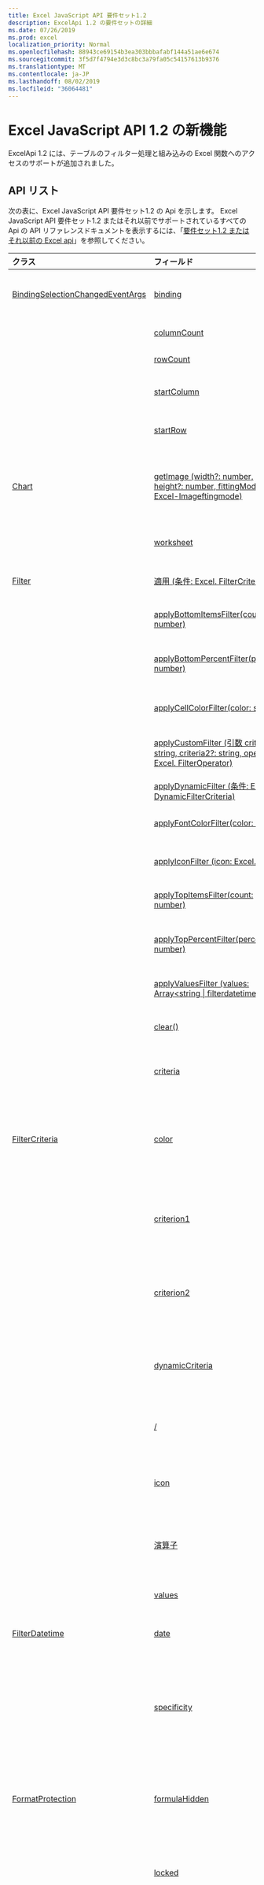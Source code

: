 ```yaml
---
title: Excel JavaScript API 要件セット1.2
description: ExcelApi 1.2 の要件セットの詳細
ms.date: 07/26/2019
ms.prod: excel
localization_priority: Normal
ms.openlocfilehash: 88943ce69154b3ea303bbbafabf144a51ae6e674
ms.sourcegitcommit: 3f5d7f4794e3d3c8bc3a79fa05c54157613b9376
ms.translationtype: MT
ms.contentlocale: ja-JP
ms.lasthandoff: 08/02/2019
ms.locfileid: "36064481"
---
```

# <a name="whats-new-in-excel-javascript-api-12"></a>Excel JavaScript API 1.2 の新機能

ExcelApi 1.2 には、テーブルのフィルター処理と組み込みの Excel 関数へのアクセスのサポートが追加されました。

## <a name="api-list"></a>API リスト

次の表に、Excel JavaScript API 要件セット1.2 の Api を示します。 Excel JavaScript API 要件セット1.2 またはそれ以前でサポートされているすべての Api の API リファレンスドキュメントを表示するには、「[要件セット1.2 またはそれ以前の Excel api](/javascript/api/excel?view=excel-js-1.2)」を参照してください。

| クラス | フィールド | 説明 |
|:---|:---|:---|
|[BindingSelectionChangedEventArgs](/javascript/api/excel/excel.bindingselectionchangedeventargs)|[binding](/javascript/api/excel/excel.bindingselectionchangedeventargs#binding)|SelectionChanged イベントが発生したバインドを表す Binding オブジェクトを取得します。|
||[columnCount](/javascript/api/excel/excel.bindingselectionchangedeventargs#columncount)|選択されている列の数を取得します。|
||[rowCount](/javascript/api/excel/excel.bindingselectionchangedeventargs#rowcount)|選択されている行の数を取得します。|
||[startColumn](/javascript/api/excel/excel.bindingselectionchangedeventargs#startcolumn)|選択範囲の先頭列のインデックス (0 から始まる) を取得します。|
||[startRow](/javascript/api/excel/excel.bindingselectionchangedeventargs#startrow)|選択範囲の先頭行のインデックス (0 から始まる) を取得します。|
|[Chart](/javascript/api/excel/excel.chart)|[getImage (width?: number, height?: number, fittingMode?: Excel-Imageftingmode)](/javascript/api/excel/excel.chart#getimage-width--height--fittingmode-)|指定したサイズに合わせてグラフを拡大、縮小することで、グラフを Base64 でエンコードされた画像としてレンダリングします。|
||[worksheet](/javascript/api/excel/excel.chart#worksheet)|現在のグラフを含んでいるワークシート。 読み取り専用です。|
|[Filter](/javascript/api/excel/excel.filter)|[適用 (条件: Excel. FilterCriteria)](/javascript/api/excel/excel.filter#apply-criteria-)|指定の列に、指定したフィルター条件を適用します。|
||[applyBottomItemsFilter(count: number)](/javascript/api/excel/excel.filter#applybottomitemsfilter-count-)|指定した数の要素の列に [下位アイテム] フィルターを適用します。|
||[applyBottomPercentFilter(percent: number)](/javascript/api/excel/excel.filter#applybottompercentfilter-percent-)|指定したパーセンテージの要素の列に [下位パーセント] フィルターを適用します。|
||[applyCellColorFilter(color: string)](/javascript/api/excel/excel.filter#applycellcolorfilter-color-)|指定した色の列に "セルの色" フィルターを適用します。|
||[applyCustomFilter (引数 criteria1: string, criteria2?: string, oper?: Excel. FilterOperator)](/javascript/api/excel/excel.filter#applycustomfilter-criteria1--criteria2--oper-)|指定した抽出条件の文字列の列に "アイコン" フィルターを適用します。|
||[applyDynamicFilter (条件: Excel. DynamicFilterCriteria)](/javascript/api/excel/excel.filter#applydynamicfilter-criteria-)|列に [動的] フィルターを適用します。|
||[applyFontColorFilter(color: string)](/javascript/api/excel/excel.filter#applyfontcolorfilter-color-)|指定した色の列に "フォントの色" フィルターを適用します。|
||[applyIconFilter (icon: Excel. Icon)](/javascript/api/excel/excel.filter#applyiconfilter-icon-)|指定したアイコンの列に "アイコン" フィルターを適用します。|
||[applyTopItemsFilter(count: number)](/javascript/api/excel/excel.filter#applytopitemsfilter-count-)|指定した数の要素の列に [上位アイテム] フィルターを適用します。|
||[applyTopPercentFilter(percent: number)](/javascript/api/excel/excel.filter#applytoppercentfilter-percent-)|指定した割合の要素の列に "上位パーセント" フィルターを適用します。|
||[applyValuesFilter (values: Array<string \| filterdatetime>)](/javascript/api/excel/excel.filter#applyvaluesfilter-values-)|指定した値の列に [値] フィルターを適用します。|
||[clear()](/javascript/api/excel/excel.filter#clear--)|指定した列に適用されているフィルターをクリアします。|
||[criteria](/javascript/api/excel/excel.filter#criteria)|指定した列に現在適用されているフィルターです。 読み取り専用です。|
|[FilterCriteria](/javascript/api/excel/excel.filtercriteria)|[color](/javascript/api/excel/excel.filtercriteria#color)|セルをフィルター処理するために使用する HTML カラー文字列。 「CellColor」フィルターおよび「fontColor」フィルターと併用します。|
||[criterion1](/javascript/api/excel/excel.filtercriteria#criterion1)|データをフィルター処理するために使用する最初の条件。 「カスタム」フィルター処理の場合には、演算子として使用されます。|
||[criterion2](/javascript/api/excel/excel.filtercriteria#criterion2)|データをフィルター処理するために使用する 2 番目の条件。 「カスタム」フィルター処理の場合には、演算子としてのみ使用されます。|
||[dynamicCriteria](/javascript/api/excel/excel.filtercriteria#dynamiccriteria)|この列に適用するために設定された、Excel の DynamicFilterCriteria の動的な抽出条件。 "動的" フィルターで使用されます。|
||[/](/javascript/api/excel/excel.filtercriteria#filteron)|フィルターで値を表示するかどうかを決定するために使用されるプロパティ。|
||[icon](/javascript/api/excel/excel.filtercriteria#icon)|セルをフィルター処理するために使用するアイコン。 「アイコン」フィルター処理で使用します。|
||[演算子](/javascript/api/excel/excel.filtercriteria#operator)|「カスタム」フィルター処理を使用するときに、条件 1 と条件 2 を結合するために使用する演算子。|
||[values](/javascript/api/excel/excel.filtercriteria#values)|"値" フィルター処理の一部として使用する値のセット。|
|[FilterDatetime](/javascript/api/excel/excel.filterdatetime)|[date](/javascript/api/excel/excel.filterdatetime#date)|データのフィルター処理に使用する ISO8601 形式の日付です。|
||[specificity](/javascript/api/excel/excel.filterdatetime#specificity)|データを保持するのに、日付をどの程度詳細に使用するか。 たとえば、date が 2005-04-02 で "month" に設定した場合、フィルター操作では 2005 年 4 月の日付データを含むすべての行が保持されます。|
|[FormatProtection](/javascript/api/excel/excel.formatprotection)|[formulaHidden](/javascript/api/excel/excel.formatprotection#formulahidden)|Excel が範囲内のセルの数式を非表示にするかどうかを示します。null 値は、範囲全体に一様な数式非表示設定がないことを表します。|
||[locked](/javascript/api/excel/excel.formatprotection#locked)|Excel がオブジェクト内のセルをロックするかどうかを示します。 null 値は、範囲全体に一様なロック設定がないことを表します。|
|[FunctionResult](/javascript/api/excel/excel.functionresult)|[error](/javascript/api/excel/excel.functionresult#error)|エラー値を表すエラー値 ("#DIV/0" など)。 エラー文字列が設定されていない場合は、関数が正常に終了し、その結果が Value フィールドに書き込まれます。 エラーは常に英語のロケールです。|
||[value](/javascript/api/excel/excel.functionresult#value)|関数評価の値。 エラーが発生していない場合にのみ、value フィールドに値が設定されます (つまり、Error プロパティが設定されていない場合)。|
|[Functions](/javascript/api/excel/excel.functions)|[abs \| (数値: Excel の RangeReference \| \|に指定したセル範囲の数式<any>)](/javascript/api/excel/excel.functions#abs-number-)|数値の絶対値を返します。値は符号なしで指定します。|
||[accrInt (issue: 数値\|文字列\|ブール\|値 Excel. \| RangeReference \| <any>excel. functionresult, firstinterest: 数値\|文字列\|ブール値\| excel 範囲\|\| RangeReference<any>を指定します。 excel の場合は、 \|数値\|を\|表すブール値\|の excel. \| RangeReference excel. functionresult<any>、rate: number\|文字列\|ブール\| \|型\|の RangeReference excel. Functionresult<any>, par: 数値\|文字列\|ブール値\| excel 範囲\|\| RangeReference<any>を指定します。この場合、数字\|文字列\|のブール\|値 excel. \| RangeReference \| excel functionresult<any>、basis?: number\|文字列\|ブール\|型\| \|の RangeReference excel. Functionresult<any>, calcMethod?: 数値\|文字列\|ブール値\| excel 範囲\|RangeReference \|の excel<any>)](/javascript/api/excel/excel.functions#accrint-issue--firstinterest--settlement--rate--par--frequency--basis--calcmethod-)|定期的に利息が支払われる証券の未収利息額を返します。|
||[accrIntM (issue: 数値\|文字列\|ブール\|値 Excel. \| RangeReference \| <any>Excel. functionresult, 受渡: 数値\|文字列\|ブール値\| excel 範囲\|\| RangeReference<any> \|の excel の場合は、数値を\|表すブール値\| excel. \| RangeReference \| excel. functionresult<any>、par: number \|文字列\|ブール\|型\| \|の RangeReference excel. functionresult<any>, basis?: 数値\|文字列\|ブール型\| excel 範囲\|RangeReference \|の excel<any>)](/javascript/api/excel/excel.functions#accrintm-issue--settlement--rate--par--basis-)|満期日に利息が支払われる証券の未収利息額を返します。|
||[acos (数値\| : RangeReference \| \|を指定したセル範囲の数式)<any>](/javascript/api/excel/excel.functions#acos-number-)|数値のアークコサインをラジアンで返します。 0 ~ Pi の範囲内で指定します。 アークコサインは、コサインが Number である角度です。|
||[acosh (number: number \| \| excel. RangeReference \| excel. functionresult<any>)](/javascript/api/excel/excel.functions#acosh-number-)|数値の逆双曲線余弦を返します。|
||[acot \| (数値: Excel の RangeReference \| \|のセル範囲の数式)<any>](/javascript/api/excel/excel.functions#acot-number-)|数値の逆余接 (コタンジェントの逆関数) を 0 ～ Pi の範囲のラジアンで取得します。|
||[acoth (number: number \| \| excel. RangeReference \| excel. functionresult<any>)](/javascript/api/excel/excel.functions#acoth-number-)|数値の双曲線逆余接 (ハイパーボリック コタンジェントの逆関数) を返します。|
||[amorDegrc (cost: 数値\|文字列\|ブール\|値 Excel. \| RangeReference \| excel.<any>Functionresult, datepurchased た日付: 数値\|文字列\|ブール\|値 excel 範囲\|\| RangeReference<any>を指定します。 firstperiod: 数値\|文字列\|ブール値\| excel \| . RangeReference \| excel. functionresult<any>, salvage:数字\|文字列\|の\| \|ブール型\|の RangeReference excel. Functionresult<any>, period: 数値\|文字列\|ブール値\| excel 範囲\|RangeReference \| excel<any>の場合は、数値\|を\|ブール値\| \|で指定します。 RangeReference \| excel functionresult<any>、basis?: number \|文字列\|ブール\|型の\| RangeReference \| excel. functionresult)<any>](/javascript/api/excel/excel.functions#amordegrc-cost--datepurchased--firstperiod--salvage--period--rate--basis-)|各会計期における資産の日割り近似減価償却費を返します。|
||[amorLinc (cost: 数値\|文字列\|ブール\|値 Excel. \| RangeReference \| excel.<any>Functionresult, datepurchased た日付: 数値\|文字列\|ブール\|値 excel 範囲\|\| RangeReference<any>を指定します。 firstperiod: 数値\|文字列\|ブール値\| excel \| . RangeReference \| excel. functionresult<any>, salvage:数字\|文字列\|の\| \|ブール型\|の RangeReference excel. Functionresult<any>, period: 数値\|文字列\|ブール値\| excel 範囲\|RangeReference \| excel<any>の場合は、数値\|を\|ブール値\| \|で指定します。 RangeReference \| excel functionresult<any>、basis?: number \|文字列\|ブール\|型の\| RangeReference \| excel. functionresult)<any>](/javascript/api/excel/excel.functions#amorlinc-cost--datepurchased--firstperiod--salvage--period--rate--basis-)|各会計期における資産の日割り近似減価償却費を返します。|
||[and (...値: 配列<ブール\|値の RangeReference \| \| 。エクセル検索<any>>)](/javascript/api/excel/excel.functions#and-...values-)|すべての引数が TRUE であるかどうかを確認し、すべての引数が TRUE の場合は TRUE を返します。|
||[アラビア語 (text: \| \| RangeReference \| excel. @ result<any>)](/javascript/api/excel/excel.functions#arabic-text-)|ローマ数字をアラビア数字に変換します。|
||[領域 (参照: \| RangeReference \| excel. functionresult)<any>](/javascript/api/excel/excel.functions#areas-reference-)|参照内のエリアの数を返します。 領域とは、連続したセルまたは1つのセルの範囲のことです。|
||[asc (text: RangeReference \| \| \| excel. @ result<any>) (string)](/javascript/api/excel/excel.functions#asc-text-)|全角 (2 バイト) の文字を半角 (1 バイト) の文字に変更します。 2バイト文字セット (DBCS) を使用します。|
||[アーク (数値\| : RangeReference \| \|のセル範囲の数式)<any>](/javascript/api/excel/excel.functions#asin-number-)|数値のアークサインをラジアンで返します。範囲は-Pi/2 から Pi/2 です。|
||[asinh (number: number \| \| excel. RangeReference \| excel. functionresult<any>)](/javascript/api/excel/excel.functions#asinh-number-)|数値の逆双曲線正弦を返します。|
||[atan (number: number \| \| excel. RangeReference \| excel. functionresult<any>)](/javascript/api/excel/excel.functions#atan-number-)|ラジアンで表された数値のアークタンジェントを返します。範囲は-Pi/2 から Pi/2 です。|
||[atan2 (xNum: excel \| \| . RangeReference \| <any>のセル範囲の値を指定します。指定した\|セル範囲\|の excel. RangeReference \| excel. functionresult<any>)](/javascript/api/excel/excel.functions#atan2-xnum--ynum-)|指定された x 座標と y 座標のアークタンジェント (-Pi から Pi までのラジアン) を返します。-pi を除く。|
||[atanh (number: number \| \| excel. RangeReference \| excel. functionresult<any>)](/javascript/api/excel/excel.functions#atanh-number-)|数値の双曲線逆正接 (ハイパーボリック タンジェントの逆関数) を返します。|
||[aveDev (...値: 配列<数\| excel RangeReference \| \|の範囲で<any>>)](/javascript/api/excel/excel.functions#avedev-...values-)|データ全体の平均値に対するそれぞれのデータの絶対偏差の平均を返します。 引数には、数値、数値配列、または数値を含む範囲を参照する名前を指定します。|
||[平均 (...値: 配列<数\| excel RangeReference \| \|の範囲で<any>>)](/javascript/api/excel/excel.functions#average-...values-)|引数の平均値 (算術平均) を返します。数値、名前、配列、または数値を含む範囲を参照することができます。|
||[averageA (...値: 配列<数\| excel RangeReference \| \|の範囲で<any>>)](/javascript/api/excel/excel.functions#averagea-...values-)|引数の平均値 (算術平均) を返し、引数が0の場合は、文字列を評価します。TRUE は、1と評価されます。 引数には、数値、名前、配列、または参照を指定できます。|
||[averageIf (範囲\| : Excel. RangeReference \| excel. functionresult<any>, 抽出条件: 数値\|文字列\|ブール型\| \| excel. RangeReference \|エクセル. functionresult<any>, averageRange?: excel. \| RangeReference \| excel. functionresult)<any>](/javascript/api/excel/excel.functions#averageif-range--criteria--averagerange-)|指定した条件または抽出条件で指定されたセルの平均値 (算術平均) を検索します。|
||[averageIfs (averageRange: \| RangeReference \| excel<any>.......\|値: RangeReference を指定すると、> \| <any> \| \| \|の場合<は excel.](/javascript/api/excel/excel.functions#averageifs-averagerange--...values-)|指定された一連の条件または抽出条件で指定されたセルの平均値 (算術平均) を検索します。|
||[bahtText (数値\| : RangeReference \| \|のセル範囲の数式)<any>](/javascript/api/excel/excel.functions#bahttext-number-)|数値を文字列 (バーツ) に変換します。|
||[基数\| (数値: \| RangeReference excel. \| result<any>, Radix: number \| \| excel. RangeReference \| excel. functionresult<any>, minLength?: number (数値)\| Excel で RangeReference \| \| <any>を指定します。](/javascript/api/excel/excel.functions#base-number--radix--minlength-)|数値を特定の基数 (底) を持つ文字列式に変換します。|
||[besselI (x: 数値\|文字列\|ブール\|値\| excel. RangeReference \| excel. Result<any>, n: 数値\|文字列\|ブール型\| \| excel. RangeReference\| Excel の functionresult<any>)](/javascript/api/excel/excel.functions#besseli-x--n-)|変更されたベッセル関数 (x) を返します。|
||[besselJ (x: 数値\|文字列\|ブール\|値\| excel. RangeReference \| excel. Result<any>, n: 数値\|文字列\|ブール型\| \| excel. RangeReference\| Excel の functionresult<any>)](/javascript/api/excel/excel.functions#besselj-x--n-)|ベッセル関数 (x) を返します。|
||[besselK (x: 数値\|文字列\|ブール\|値\| excel. RangeReference \| excel. Result<any>, n: 数値\|文字列\|ブール型\| \| excel. RangeReference\| Excel の functionresult<any>)](/javascript/api/excel/excel.functions#besselk-x--n-)|修正されたベッセル関数 Kn (x) を返します。|
||[besselY (x: 数値\|文字列\|ブール\|値\| excel. RangeReference \| excel. Result<any>, n: 数値\|文字列\|ブール型\| \| excel. RangeReference\| Excel の functionresult<any>)](/javascript/api/excel/excel.functions#bessely-x--n-)|ベッセル関数 Yn (x) を返します。|
||[beta_Dist (x: number \| \| excel \| . RangeReference excel. functionresult<any>, α: number \| \| excel. RangeReference \| result<any>, β: number: number \| \| RangeReference \| excel のセル範囲の Excel. functionresult<any>、RangeReference: ブール\|値\|の excel. \|エクセル. functionresult<any>、?: number \|\| Excel \|の RangeReference<any>のようになります。エクセルの場合、B? \| : number \| excel. RangeReference \| excel. functionresult)<any>](/javascript/api/excel/excel.functions#beta_dist-x--alpha--beta--cumulative--a--b-)|Β確率分布関数の値を返します。|
||[\| beta_Inv (確率: \| RangeReference \| excel. RangeReference result<any>, α: number \| excel. \| \|の範囲<any>では、ベータ版の excel です。\| \| RangeReference \| \| \| \| <any>の数式を指定します。 excel の場合は、Excel のセル範囲の数を指定します。 RangeReference excel. functionresult, B?: number \| <any>Excel で RangeReference \| \| <any>を指定します。](/javascript/api/excel/excel.functions#beta_inv-probability--alpha--beta--a--b-)|累積β確率密度関数 (β) の逆関数の値を返します。DIST)。|
||[bin2Dec (数値: 数値\|文字列\|ブール\|値 Excel \| . RangeReference \| excel. functionresult)<any>](/javascript/api/excel/excel.functions#bin2dec-number-)|2 進数を 10 進数に変換します。|
||[bin2Hex (数値: 数値\|文字列\|ブール\| \|値 excel \| . RangeReference excel. functionresult<any>, 位置?: 数値\|文字列\|ブール型\| excel. 範囲\|RangeReference \|の excel<any>)](/javascript/api/excel/excel.functions#bin2hex-number--places-)|2 進数を 16 進数に変換します。|
||[bin2Oct (数値: 数値\|文字列\|ブール\| \|値 excel \| . RangeReference excel. functionresult<any>, 位置?: 数値\|文字列\|ブール型\| excel. 範囲\|RangeReference \|の excel<any>)](/javascript/api/excel/excel.functions#bin2oct-number--places-)|2 進数を 8 進数に変換します。|
||[binom_Dist \| (NumberS \| : RangeReference \| excel. RangeReference result<any>, 試行回数: \| Excel excel. \| \| <any>の範囲で指定したセルの値probabilityS: RangeReference \| \| \| excel のセル範囲の値を計算<any>します。累積: ブール\|値\|の excel. RangeReference \| excel. functionresult<any>)](/javascript/api/excel/excel.functions#binom_dist-numbers--trials--probabilitys--cumulative-)|二項分布の確率関数の値を返します。|
||[binom_Dist_Range (試行回数: \| Excel の RangeReference \| \| <any>のセル範囲の数式を指定します。 ProbabilityS \| : Number \| excel. RangeReference result \| , excel.<any>functionresult数値: 数値\| Excel. \| RangeReference \| result<any>, numberS2?: Number \| excel. RangeReference excel. \| \|のセル範囲の数式)<any>](/javascript/api/excel/excel.functions#binom_dist_range-trials--probabilitys--numbers--numbers2-)|二項分布を使用した試行結果の確率を返します。|
||[binom_Inv (試行回数: \| \| \| Excel. RangeReference excel. RangeReference result<any>, ProbabilityS: number \| \| excel: \| excel. functionresult<any>, α:)RangeReference \| <any>の範囲内\|の excel の番号\|](/javascript/api/excel/excel.functions#binom_inv-trials--probabilitys--alpha-)|累積二項分布の値が基準値以上になるような最小の値を返します。|
||[bitand (数値 1: \| \| RangeReference \| excel. RangeReference result<any>, Number2: number \| excel. 範囲\| excel. \| excel. functionresult)<any>](/javascript/api/excel/excel.functions#bitand-number1--number2-)|2つの数値のビット演算 ' And ' を返します。|
||[bitlshift (数値: \| \| RangeReference excel. \| result<any>, ShiftAmount: Number \| excel. RangeReference \| \| <any>のセル範囲のセル範囲を指定します。](/javascript/api/excel/excel.functions#bitlshift-number--shiftamount-)|Shift_amount ビット分左にシフトされた数値を返します。|
||[bitor (数値 1: \|セル\|範囲 RangeReference \| <any>、Number2: 数値\| excel、RangeReference \| \| excel. functionresult<any>の範囲で指定します。](/javascript/api/excel/excel.functions#bitor-number1--number2-)|2つの数値のビット演算 (or) を返します。|
||[bitrshift (数値: \| \| RangeReference excel. \| result<any>, ShiftAmount: number \| excel. RangeReference \| \| <any>のセル範囲の数式を指定します。](/javascript/api/excel/excel.functions#bitrshift-number--shiftamount-)|Shift_amount ビットで右にシフトされる数値を返します。|
||[bitxor (数値 1: \| \| RangeReference \| excel. RangeReference result<any>, Number2: number \| excel. 範囲\| excel. \| excel. functionresult)<any>](/javascript/api/excel/excel.functions#bitxor-number1--number2-)|2 つの数値のビット単位 "排他的 OR" を返します。|
||[ceiling_Math (number: \| \| number excel. RangeReference \| excel. functionresult<any>, (桁数: 数値\| ) excel. RangeReference \| \| <any>の範囲で指定します。mode?: RangeReference \| \| \| <any>の範囲で excel の番号を設定します。](/javascript/api/excel/excel.functions#ceiling_math-number--significance--mode-)|数値を最も近い整数、または最も近い基準値の倍数に切り上げます。|
||[ceiling_Precise (number: \| \| number excel. RangeReference \| excel. functionresult<any>, 有意値?: 数値\| excel. RangeReference \| \|の範囲内の excel functionresult)<any>](/javascript/api/excel/excel.functions#ceiling_precise-number--significance-)|数値を最も近い整数、または最も近い基準値の倍数に切り上げます。|
||[char (数値\| : RangeReference \| \|を指定したセル範囲の数式)<any>](/javascript/api/excel/excel.functions#char-number-)|使用しているコンピューターの文字セットから、コード番号で指定された文字を返します。|
||[chiSq_Dist (x: number \| \| excel \| . RangeReference excel. RangeReference result<any>, degFreedom: number excel. \| \| \| result<any>, (累積値):ブール\|値の RangeReference \| \|の excel で指定<any>)](/javascript/api/excel/excel.functions#chisq_dist-x--degfreedom--cumulative-)|カイ2乗分布の左辺確率の値を返します。|
||[chiSq_Dist_RT (x: number \| \| \| Excel. RangeReference excel. RangeReference result<any>, DegFreedom: Number \| \| excel. エクセルの\|の結果)<any>](/javascript/api/excel/excel.functions#chisq_dist_rt-x--degfreedom-)|カイ 2 乗分布の右側確率の値を返します。|
||[chiSq_Inv (確率: 数値\| \| \| Excel. RangeReference excel. RangeReference result<any>, DegFreedom: Number \| \| excel. エクセルの\|の結果)<any>](/javascript/api/excel/excel.functions#chisq_inv-probability--degfreedom-)|カイ 2 乗分布の左側確率の逆関数の値を返します。|
||[chiSq_Inv_RT (確率: 数値\| \| \| Excel. RangeReference excel. RangeReference result<any>, DegFreedom: Number \| \| excel. エクセルの\|の結果)<any>](/javascript/api/excel/excel.functions#chisq_inv_rt-probability--degfreedom-)|カイ 2 乗分布の右側確率の逆関数の値を返します。|
||[choose (indexNum \| : RangeReference \| \| excel....」<any>と指定します。値\|<: RangeReference を指定\| \| \|すると、 \|が> 返さ<any>れます。](/javascript/api/excel/excel.functions#choose-indexnum--...values-)|インデックス番号に基づいて、値のリストから実行する値またはアクションを選択します。|
||[clean (text: RangeReference \| \| \| Excel.. excel のセル範囲の文字列<any>)](/javascript/api/excel/excel.functions#clean-text-)|印刷できない文字を文字列から削除します。|
||[コード\| (Text: \| RangeReference \|の excel. @ result)<any>](/javascript/api/excel/excel.functions#code-text-)|コンピューターで使用されている文字セットで、テキスト文字列の最初の文字の数値コードを返します。|
||[列 (配列: \| RangeReference \| excel. functionresult)<any>](/javascript/api/excel/excel.functions#columns-array-)|配列または参照の列数を返します。|
||[\| combin (number: number Excel. RangeReference \| \| <any>の範囲で指定されている番号: excel の\|セル範囲\|の番号。 RangeReference \| excel. functionresult<any>)](/javascript/api/excel/excel.functions#combin-number--numberchosen-)|すべての項目から指定された個数を選択するときの組み合わせの数を返します。|
||[結合 a (number: number \| \| excel. RangeReference \|の excel. functionresult<any>, Number が選択\|されました。 range \| excel. RangeReference \| excel. functionresult<any>)](/javascript/api/excel/excel.functions#combina-number--numberchosen-)|すべての項目から指定された個数を選択するときの組み合わせ (反復あり) の数を返します。|
||[complex (realNum: number \|文字列\| Boolean \| excel. \| RangeReference \| Result<any>, iNum: number \| string \|ブール値\| excel. 範囲\|\| RangeReference Excel. functionresult<any>, サフィックス?: 数値\|文字列\|ブール値\| excel \| . RangeReference \| excel. functionresult)<any>](/javascript/api/excel/excel.functions#complex-realnum--inum--suffix-)|実数係数と虚数係数を複素数に変換します。|
||[連結 (...値: 配列<string \| RangeReference \| \|の形式で指定<any>>)](/javascript/api/excel/excel.functions#concatenate-...values-)|複数のテキスト文字列を1つのテキスト文字列に結合します。|
||[confidence_Norm (α: number \| \| \| Excel. RangeReference excel. RangeReference result<any>, standarddev: number \| excel. \| \| <any>の範囲で指定します。size: 数値\| Excel. RangeReference \| \| <any>のセル範囲](/javascript/api/excel/excel.functions#confidence_norm-alpha--standarddev--size-)|正規分布を使用して、母集団の平均に対する信頼区間を返します。|
||[confidence_T (α: number \| \| \| Excel. RangeReference excel. RangeReference result<any>, standarddev: number \| excel. \| \| <any>の範囲、サイズ::)。RangeReference \| <any>の範囲内\|の excel の番号\|](/javascript/api/excel/excel.functions#confidence_t-alpha--standarddev--size-)|スチューデントの T 分布を使用して、母集団の平均に対する信頼区間を返します。|
||[convert (数値: 数値\|文字列\| Boolean \| excel. \| RangeReference \| result<any>, fromunit: number \| string \|ブール値\| excel. 範囲\|\| RangeReference<any> \|の toUnit: 数値文字列\|のブール値 excel \| \| . RangeReference excel. \|のブール値)<any>](/javascript/api/excel/excel.functions#convert-number--fromunit--tounit-)|数値の単位を変換します。|
||[cos (数値: excel \|の RangeReference \| \|のセル範囲の数値<any>)](/javascript/api/excel/excel.functions#cos-number-)|角度のコサインを返します。|
||[cosh (number: number \| \| excel. RangeReference \| excel. functionresult<any>)](/javascript/api/excel/excel.functions#cosh-number-)|数値の双曲線余弦 (ハイパーボリック コサイン) を返します。|
||[cot (number: number \| \| excel. RangeReference \| excel. functionresult<any>)](/javascript/api/excel/excel.functions#cot-number-)|角度のコタンジェントを返します。|
||[coth \| (数値: Excel の RangeReference \| \|のセル範囲の数式)<any>](/javascript/api/excel/excel.functions#coth-number-)|数値の双曲線余接を返します。|
||[カウント (...値: 配列<数\| excel RangeReference \| \|の範囲で<any>>)](/javascript/api/excel/excel.functions#count-...values-)|範囲内の数値を含むセルの個数をカウントします。|
||[countA (...値: 配列<数\| excel RangeReference \| \|の範囲で<any>>)](/javascript/api/excel/excel.functions#counta-...values-)|範囲内の空白でないセルの個数をカウントします。|
||[countBlank (範囲: excel. RangeReference \| \|のセル範囲<any>)](/javascript/api/excel/excel.functions#countblank-range-)|指定されたセル範囲に含まれる空白セルの個数をカウントします。|
||[countIf \| (範囲: Excel. RangeReference \|の excel. functionresult<any>, criteria: number \| String \| boolean \| excel \| . RangeReference \| excel. functionresult<any>)](/javascript/api/excel/excel.functions#countif-range--criteria-)|範囲内の指定された条件に一致するセルの個数をカウントします。|
||[countIfs (...\|値: RangeReference を指定すると、> \| <any> \| \| \|の場合<は excel.](/javascript/api/excel/excel.functions#countifs-...values-)|指定した条件または抽出条件のセットによって指定されたセルの個数をカウントします。|
||[coupDayBs (受渡日: \|数値\|文字列\|ブール値 Excel \| . RangeReference \| <any>excel. functionresult, 満期日: 数値\|文字列\|ブール\|値 excel 範囲\|\| RangeReference<any>を指定します。この場合、数字\|文字列\|のブール\|値 excel. \| RangeReference \| excel functionresult<any>、basis?: number\|文字列\|ブール\|型の\| RangeReference \| excel. functionresult)<any>](/javascript/api/excel/excel.functions#coupdaybs-settlement--maturity--frequency--basis-)|利払期間の第 1 日目から受渡日までの日数を返します。|
||[coupDays (受渡日: \|数値\|文字列\|ブール値 Excel \| . RangeReference \| <any>excel. functionresult, 満期日: 数値\|文字列\|ブール\|値 excel 範囲\|\| RangeReference<any>を指定します。この場合、数字\|文字列\|のブール\|値 excel. \| RangeReference \| excel functionresult<any>、basis?: number\|文字列\|ブール\|型の\| RangeReference \| excel. functionresult)<any>](/javascript/api/excel/excel.functions#coupdays-settlement--maturity--frequency--basis-)|受渡日を含む利払期間内の日数を返します。|
||[coupDaysNc (受渡日: \|数値\|文字列\|ブール値 Excel \| . RangeReference \| <any>excel. functionresult, 満期日: 数値\|文字列\|ブール\|値 excel 範囲\|\| RangeReference<any>を指定します。この場合、数字\|文字列\|のブール\|値 excel. \| RangeReference \| excel functionresult<any>、basis?: number\|文字列\|ブール\|型の\| RangeReference \| excel. functionresult)<any>](/javascript/api/excel/excel.functions#coupdaysnc-settlement--maturity--frequency--basis-)|受渡日から次の利払日までの日数を返します。|
||[coupNcd (受渡日: \|数値\|文字列\|ブール値 Excel \| . RangeReference \| <any>excel. functionresult, 満期日: 数値\|文字列\|ブール\|値 excel 範囲\|\| RangeReference<any>を指定します。この場合、数字\|文字列\|のブール\|値 excel. \| RangeReference \| excel functionresult<any>、basis?: number\|文字列\|ブール\|型の\| RangeReference \| excel. functionresult)<any>](/javascript/api/excel/excel.functions#coupncd-settlement--maturity--frequency--basis-)|受渡日の次の利払日を返します。|
||[coupNum (受渡日: \|数値\|文字列\|ブール値 Excel \| . RangeReference \| <any>excel. functionresult, 満期日: 数値\|文字列\|ブール\|値 excel 範囲\|\| RangeReference<any>を指定します。この場合、数字\|文字列\|のブール\|値 excel. \| RangeReference \| excel functionresult<any>、basis?: number\|文字列\|ブール\|型の\| RangeReference \| excel. functionresult)<any>](/javascript/api/excel/excel.functions#coupnum-settlement--maturity--frequency--basis-)|受渡日と満期日の間の利息支払回数を返します。|
||[coupPcd (受渡日: \|数値\|文字列\|ブール値 Excel \| . RangeReference \| <any>excel. functionresult, 満期日: 数値\|文字列\|ブール\|値 excel 範囲\|\| RangeReference<any>を指定します。この場合、数字\|文字列\|のブール\|値 excel. \| RangeReference \| excel functionresult<any>、basis?: number\|文字列\|ブール\|型の\| RangeReference \| excel. functionresult)<any>](/javascript/api/excel/excel.functions#couppcd-settlement--maturity--frequency--basis-)|受渡日の前の利払日を返します。|
||[csc (番号\| : RangeReference \| \| <any>excel.. excel のセル範囲を指定します。](/javascript/api/excel/excel.functions#csc-number-)|角度のコセカントを返します。|
||[csch (数値: RangeReference \| \| <any>のように\|指定したセル範囲の数式](/javascript/api/excel/excel.functions#csch-number-)|角度の双曲線余割 (ハイパーボリック コセカント) を返します。|
||[cumIPmt (rate: 数値\|文字列\|ブール\|値 Excel. \| RangeReference \| <any>Excel. functionresult, nper: 数値\|文字列\|ブール値\| excel 範囲\|\| RangeReference エクセルの結果<any>、pv: number \|文字列\|ブール値\| excel. \| RangeReference \| excel. functionresult<any>、startperiod: number\|文字列\|ブール\|型\|の RangeReference \| excel. @ result<any>, endperiod: 数値\|文字列\|ブール\| excel 範囲\|RangeReference \| <any>のように入力します。数値\|文字列\|ブール\| \|型の excel RangeReference \| excel. functionresult)<any>](/javascript/api/excel/excel.functions#cumipmt-rate--nper--pv--startperiod--endperiod--type-)|2つの期間に支払われる利息の累計を返します。|
||[cumPrinc (rate: 数値\|文字列\|ブール\|値 Excel. \| RangeReference \| <any>Excel. functionresult, nper: 数値\|文字列\|ブール値\| excel 範囲\|\| RangeReference エクセルの結果<any>、pv: number \|文字列\|ブール値\| excel. \| RangeReference \| excel. functionresult<any>、startperiod: number\|文字列\|ブール\|型\|の RangeReference \| excel. @ result<any>, endperiod: 数値\|文字列\|ブール\| excel 範囲\|RangeReference \| <any>のように入力します。数値\|文字列\|ブール\| \|型の excel RangeReference \| excel. functionresult)<any>](/javascript/api/excel/excel.functions#cumprinc-rate--nper--pv--startperiod--endperiod--type-)|2つの期間のローンに対して支払われる累積プリンシパルを返します。|
||[日付 (年\| \| \| <any>、月: 数値 excel. RangeReference のセル範囲の数式 (月: 数値\| )。 \| RangeReference \| excel. functionresult<any>、day: number \|Excel で RangeReference \| \| <any>を指定します。](/javascript/api/excel/excel.functions#date-year--month--day-)|Microsoft Excel の日付/時刻コードで日付を表す数値を返します。|
||[datevalue (dateText: string \| number \| excel \| . RangeReference \|の excel. functionresult)<any>](/javascript/api/excel/excel.functions#datevalue-datetext-)|文字列形式の日付を、Microsoft Excel の日付/時刻コードで日付を表す数値に変換します。|
||[daverage (database: Excel. \| RangeReference \| result<any>, Field: number \|文字列\| excel \| . RangeReference \| excel. functionresult<any>, criteria:::::文字列\| \| RangeReference<any>のよう\|に指定します。](/javascript/api/excel/excel.functions#daverage-database--field--criteria-)|指定した条件を満たすリストまたはデータベースの列の値の平均値を指定します。|
||[日 (シリアル\|値: Excel の RangeReference \| \|のセル範囲の数式)<any>](/javascript/api/excel/excel.functions#day-serialnumber-)|月の日付を返します。1から31までの数値です。|
||[days (終了日: \|文字列\|番号 excel \| . RangeReference \|の excel. Functionresult<any>, startDate: string \| number \| excel \| . RangeReference \|Excel の FunctionResult<any>)](/javascript/api/excel/excel.functions#days-enddate--startdate-)|2 つの日付の間の日数を返します。|
||[days360 (startDate: \| \| RangeReference \| excel. RangeReference<any> \| \| \| result, endDate: number excel. @ result<any>, method?:--number/数字形式:ブール\|値の RangeReference \| \|の excel で指定<any>)](/javascript/api/excel/excel.functions#days360-startdate--enddate--method-)|2つの日付の間の日数を360年 (12 30-日) に基づいて返します。|
||[db (cost \| : RangeReference \| \| <any>のように、excel のセル範囲の数式を指定します\| 。 salvage: \| \| RangeReference excel. functionresult<any>, life: number \|\| RangeReference \| excel のセル範囲の excel. functionresult<any>、period: Number \| \| excel. RangeReference \| excel. functionresult<any>、month?: number \|Excel で RangeReference \| \| <any>を指定します。](/javascript/api/excel/excel.functions#db-cost--salvage--life--period--month-)|定率法 (Fixed-declining Balance Method) を利用して、特定の期における資産の減価償却費を返します。|
||[dbcs (text: RangeReference \| \| \| Excel.. excel のセル範囲の文字列<any>)](/javascript/api/excel/excel.functions#dbcs-text-)|文字列内の半角 (1 バイト) の文字を全角 (2 バイト) の文字に変更します。 2バイト文字セット (DBCS) を使用します。|
||[dcount (データベース: Excel \| . RangeReference の Excel. \| result<any>, field: \| \| \| excel. RangeReference \| excel. functionresult<any>, criteria: string/文字列\| Excel で RangeReference \| \| <any>を指定します。](/javascript/api/excel/excel.functions#dcount-database--field--criteria-)|指定した条件に一致するデータベースのレコードのうち、フィールド (列) に含まれる数値を含むセルの個数をカウントします。|
||[dcountA (データベース: Excel \| . RangeReference \| excel. functionresult<any>, Field: number \|文字列\| excel \| . RangeReference \| result<any>, criteria::: *:文字列\| \| RangeReference<any>のよう\|に指定します。](/javascript/api/excel/excel.functions#dcounta-database--field--criteria-)|指定した条件に一致するデータベースのレコードのフィールド (列) に含まれる空白でないセルの個数をカウントします。|
||[ddb (cost \| : RangeReference \| \| <any>を指定して excel のセル範囲の数式を取得します\| 。 salvage: \| \| RangeReference excel. functionresult<any>, life: number \|Excel の\| \| RangeReference の excel の結果<any>を表示します。ピリオド: \|数値\| excel. \| RangeReference excel. functionresult<any>, factor?: number \|Excel で RangeReference \| \| <any>を指定します。](/javascript/api/excel/excel.functions#ddb-cost--salvage--life--period--factor-)|倍額定率法 (Double-declining Balance Method) を使用して、特定の期における資産の減価償却費を返します。|
||[dec2Bin (数値: 数値\|文字列\|ブール\| \|値 excel \| . RangeReference excel. functionresult<any>, 位置?: 数値\|文字列\|ブール型\| excel. 範囲\|RangeReference \|の excel<any>)](/javascript/api/excel/excel.functions#dec2bin-number--places-)|10 進数を 2 進数に変換します。|
||[dec2Hex (数値: 数値\|文字列\|ブール\| \|値 excel \| . RangeReference excel. functionresult<any>, 位置?: 数値\|文字列\|ブール型\| excel. 範囲\|RangeReference \|の excel<any>)](/javascript/api/excel/excel.functions#dec2hex-number--places-)|10 進数を 16 進数に変換します。|
||[dec2Oct (数値: 数値\|文字列\|ブール\| \|値 excel \| . RangeReference excel. functionresult<any>, 位置?: 数値\|文字列\|ブール型\| excel. 範囲\|RangeReference \|の excel<any>)](/javascript/api/excel/excel.functions#dec2oct-number--places-)|10 進数を 8 進数に変換します。|
||[10進数 (数値: \| \| RangeReference excel. \| result<any>, radix: Number \| Excel. RangeReference \| \| excel... 範囲 excel. functionresult)<any>](/javascript/api/excel/excel.functions#decimal-number--radix-)|指定された底の数値の文字列式を 10 進数に変換します。|
||[度 (角度\| : RangeReference \| \|を指定したセル範囲の数式)<any>](/javascript/api/excel/excel.functions#degrees-angle-)|ラジアンを度に変換します。|
||[delta (数値 1: \|数値\|文字列\| boolean excel. \| RangeReference \| <any>result, number2?: 数値\|文字列\|ブール値\| excel. 範囲\|RangeReference \|の excel<any>)](/javascript/api/excel/excel.functions#delta-number1--number2-)|2つの数値が等しいかどうかをテストします。|
||[devSq (...値: 配列<数\| excel RangeReference \| \|の範囲で<any>>)](/javascript/api/excel/excel.functions#devsq-...values-)|標本の平均値に対する各データの偏差の平方和を返します。|
||[\| dget (Database: RangeReference \| excel. Functionresult<any>, Field: \| \| \| RangeReference \| excel. functionresult<any>, criteria: string (抽出条件: 文字列)\| Excel で RangeReference \| \| <any>を指定します。](/javascript/api/excel/excel.functions#dget-database--field--criteria-)|指定した条件に一致する1つのレコードをデータベースから抽出します。|
||[ディスク (受渡日: \|数値\|を\|表すブール値\| excel. RangeReference \| Result<any>, 満期日: \|数値文字列\|ブール型\| excel 範囲\|RangeReference \| <any>Excel の関数の結果、pr: number \|文字列\|ブール値\| excel \| . RangeReference \| excel. functionresult<any>、償還: number \|文字列\|ブール\|型\| \|の RangeReference excel. functionresult<any>, basis?: 数値\|文字列\|ブール型\| excel 範囲\|RangeReference \|の excel<any>)](/javascript/api/excel/excel.functions#disc-settlement--maturity--pr--redemption--basis-)|証券に対する割引率を返します。|
||[dmax (database: Excel \| . RangeReference の Excel. \| result<any>, Field \| : number string \| excel \| . RangeReference \| result<any>, criteria: string (抽出条件)\| Excel で RangeReference \| \| <any>を指定します。](/javascript/api/excel/excel.functions#dmax-database--field--criteria-)|指定した条件に一致するデータベースのレコードのうち、フィールド (列) の最大値を返します。|
||[dmin (database: Excel \| . RangeReference の Excel. \| result<any>, Field \| : number 文字列\| excel \| . RangeReference \| result<any>, criteria: string (抽出条件)\| Excel で RangeReference \| \| <any>を指定します。](/javascript/api/excel/excel.functions#dmin-database--field--criteria-)|指定した条件に一致するデータベースのレコードのうち、フィールド (列) の最小値を返します。|
||[ドル ( \|数値: RangeReference \| \| <any>、セル範囲の数値、桁数\|は excel、RangeReference \| \| excel. functionresult<any>の範囲で指定します。](/javascript/api/excel/excel.functions#dollar-number--decimals-)|通貨形式を使用して、数値を文字列に変換します。|
||[dollarDe (fractionalDollar: 数値\|文字列\| <any>の\|ブール値 excel \| . RangeReference \| 、小数: 数値\|文字列\|ブール値\|の excel 範囲\|RangeReference \|の excel<any>)](/javascript/api/excel/excel.functions#dollarde-fractionaldollar--fraction-)|分数で表されたドル単位の価格を、10進数で表されるドルの価格に変換します。|
||[dollarFr (decimalDollar: 数値\|文字列\| <any>の\|ブール値 excel \| \| . RangeReference、小数: 数値\| \|文字列\|ブール値\|の excel 範囲RangeReference \|の excel<any>)](/javascript/api/excel/excel.functions#dollarfr-decimaldollar--fraction-)|小数として表されるドル価格を、分数で表されるドル価格に変換します。|
||[dproduct (database: Excel. \| RangeReference \| result<any>, Field: number \|文字列\| excel \| . RangeReference \| excel. functionresult<any>, criteria:::::文字列\| \| RangeReference<any>のよう\|に指定します。](/javascript/api/excel/excel.functions#dproduct-database--field--criteria-)|指定した条件に一致するデータベースのレコードのフィールド (列) の値を乗算します。|
||[dstDev ( \| Database: RangeReference \| excel. functionresult<any>, Field: number \| string \| excel \| . RangeReference \| result<any>, criteria: string (抽出条件), 条件: string\| Excel で RangeReference \| \| <any>を指定します。](/javascript/api/excel/excel.functions#dstdev-database--field--criteria-)|選択したデータベースエントリのサンプルに基づいて、標準偏差を推定します。|
||[dstDevP ( \| Database: RangeReference \| excel. functionresult<any>, Field: number \| string \| excel \| . RangeReference \| excel. functionresult<any>, criteria::::文字列\| \| RangeReference<any>のよう\|に指定します。](/javascript/api/excel/excel.functions#dstdevp-database--field--criteria-)|選択したデータベースエントリの母集団全体に基づいて、標準偏差を計算します。|
||[dsum \| (データベース: Excel. RangeReference \|の excel. functionresult<any>, Field: number \|文字列\| excel \| . RangeReference \| result<any>, criteria: string (抽出条件)\| Excel で RangeReference \| \| <any>を指定します。](/javascript/api/excel/excel.functions#dsum-database--field--criteria-)|指定した条件に一致するデータベースのレコードのフィールド (列) に数値を追加します。|
||[duration (受渡日: \|数値\|文字列\|のブール値\| excel. RangeReference \| Result<any>, 満期日: \|数値文字列\|ブール値\| excel 範囲\|RangeReference \| <any>を指定します。クーポン: \|数値文字列\|ブール値\| excel \| . RangeReference \| excel. functionresult<any>、利回り: number \|文字列\|ブール\| \|型\|の RangeReference excel. Functionresult<any>, frequency: number \| string \|ブール値\| excel 範囲\|RangeReference \| <any>を指定します。整数の場合は、数値\|を\|表す\|ブール値 excel \| 。 RangeReference \| excel. functionresult)<any>](/javascript/api/excel/excel.functions#duration-settlement--maturity--coupon--yld--frequency--basis-)|定期的に利息が支払われる証券の年間期間を返します。|
||[dvar (database: Excel \| . RangeReference の Excel. \| result<any>, Field \| : number string \| excel \| . RangeReference \| result<any>, criteria: string (抽出条件)\| Excel で RangeReference \| \| <any>を指定します。](/javascript/api/excel/excel.functions#dvar-database--field--criteria-)|選択したデータベースのエントリからの標本に基づいて、分散を予測します。|
||[\| dvarP (Database: RangeReference \| excel. Functionresult<any>, Field: \| \| \| RangeReference \| excel. functionresult<any>, criteria: string (抽出条件), 条件: string\| Excel で RangeReference \| \| <any>を指定します。](/javascript/api/excel/excel.functions#dvarp-database--field--criteria-)|選択したデータベースエントリの母集団全体に基づいて、分散を計算します。|
||[ecma_Ceiling ( \| number: \| number excel. RangeReference \| excel. functionresult<any>, 桁数: 数値\| \| excel. RangeReference \|エクセル. functionresult<any>) (excel)](/javascript/api/excel/excel.functions#ecma_ceiling-number--significance-)|数値を最も近い整数、または最も近い基準値の倍数に切り上げます。|
||[edate (startDate: 数値\|文字列\|ブール\| \|値 excel. RangeReference \| excel. Functionresult<any>, months: 数値\|文字列\|ブール型\| excel 範囲\|RangeReference \|の excel<any>)](/javascript/api/excel/excel.functions#edate-startdate--months-)|開始日から、指定された月数だけ前または後の日付のシリアル値を返します。|
||[効果 (nominalRate: 数値\|文字列\|ブール\|値 Excel. \| RangeReference \| <any>excel. functionresult, 実行効率: number \| string \|ブール値\| excel. 範囲\|RangeReference \|の excel<any>)](/javascript/api/excel/excel.functions#effect-nominalrate--npery-)|有効な年間利率を返します。|
||[eoMonth (startDate: 数値\|文字列\|ブール\| \|値 excel. RangeReference \| excel. Functionresult<any>, months: 数値\|文字列\|ブール型\| excel 範囲\|RangeReference \|の excel<any>)](/javascript/api/excel/excel.functions#eomonth-startdate--months-)|指定した月数だけ前または後の月の最終日のシリアル値を返します。|
||[引数 Limit (下限: 数値\|文字列\|の\|ブール値 excel \| . RangeReference \| result<any>, upperLimit?: 数値\|文字列\|ブール値\| excel. 範囲\|RangeReference \|の excel<any>)](/javascript/api/excel/excel.functions#erf-lowerlimit--upperlimit-)|Error 関数を返します。|
||[erfC (x: 数値\|文字列\|ブール\|値 Excel \| . RangeReference \| excel. functionresult)<any>](/javascript/api/excel/excel.functions#erfc-x-)|相補的な誤差関数を返します。|
||[erfC_Precise (X: 数値\|文字列\|ブール\|値 Excel \| . RangeReference \| excel. functionresult)<any>](/javascript/api/excel/excel.functions#erfc_precise-x-)|相補的な誤差関数を返します。|
||[erf_Precise (X: 数値\|文字列\|ブール\|値 Excel \| . RangeReference \| excel. functionresult)<any>](/javascript/api/excel/excel.functions#erf_precise-x-)|Error 関数を返します。|
||[error_Type (errorVal: string \| number \|ブール\|値の Excel \| . RangeReference \| excel. functionresult<any>)](/javascript/api/excel/excel.functions#error_type-errorval-)|エラー値と一致する数値を返します。|
||[偶数\| (数値: Excel. RangeReference \| \| <any>のセル範囲を指定します。](/javascript/api/excel/excel.functions#even-number-)|正の数値を切り上げて負の数値を切り捨てて、最も近い偶数の値にします。|
||[exact (text1: RangeReference \| \| \| <any>のように、excel のセル範囲 (テキスト)、Text2: \| string \| excel. RangeReference \| excel. functionresult)<any>](/javascript/api/excel/excel.functions#exact-text1--text2-)|2つの文字列が完全に一致するかどうかを調べ、TRUE または FALSE を返します。 EXACT は大文字と小文字を区別します。|
||[exp (数値\| : RangeReference \| \|を指定したセル範囲の数式)<any>](/javascript/api/excel/excel.functions#exp-number-)|E を底とする数値のべき乗を返します。|
||[expon_Dist (x: \| \| excel. RangeReference \| excel. functionresult<any>, ラムダ: number excel \| \| . RangeReference \| result<any>, 累積的な関数の値を次に示します。ブール\|値の RangeReference \| \|の excel で指定<any>)](/javascript/api/excel/excel.functions#expon_dist-x--lambda--cumulative-)|指数分布関数を返します。|
||[f_Dist (x: number \| \| \| Excel. RangeReference excel. RangeReference result<any>, degFreedom1: number \| \| excel. \| <any>の場合、degFreedom2:):数値\| \| excel. RangeReference \| result<any>, 累積: ブール値\|の excel \| . RangeReference \| excel. functionresult<any>(数式)](/javascript/api/excel/excel.functions#f_dist-x--degfreedom1--degfreedom2--cumulative-)|2つのデータセットの F 確率分布 (多様性の程度) を返します。|
||[f_Dist_RT (x: number \| \| \| Excel. RangeReference excel. RangeReference result<any>, degFreedom1: number \| \| excel. \| <any>の場合、degFreedom2:):RangeReference \| <any>の範囲内\|の excel の番号\|](/javascript/api/excel/excel.functions#f_dist_rt-x--degfreedom1--degfreedom2-)|2つのデータセットの F 確率分布 (左右の度合い) を返します。|
||[\| f_Inv (確率: \| RangeReference \| excel. RangeReference result<any>, DegFreedom1: number \| \| excel. result, excel. functionresult \| <any>,degFreedom2: \| Excel のセル範囲\|を指定し\|ます。 RangeReference excel<any>. functionresult)](/javascript/api/excel/excel.functions#f_inv-probability--degfreedom1--degfreedom2-)|(左辺の) F 確率分布の逆関数の値を返します。 p = F (x,...) の場合は、F (p,...) = x となります。|
||[\| f_Inv_RT (確率: \| RangeReference \| excel. RangeReference result<any>, DegFreedom1: number \| \| excel. result, excel. functionresult \| <any>,degFreedom2: \| Excel のセル範囲\|を指定し\|ます。 RangeReference excel<any>. functionresult)](/javascript/api/excel/excel.functions#f_inv_rt-probability--degfreedom1--degfreedom2-)|F が指定されている場合、(右側の) F 確率分布の逆関数の値を返します。RT (x,...)、次に f..RT (p,...) = x。|
||[ファクト (数値: RangeReference \| \| <any>のように\|数値を指定します。](/javascript/api/excel/excel.functions#fact-number-)|数値の階乗を返します。*2*~ 3 の値** 件数.|
||[factDouble (数値: 数値\|文字列\|ブール\|値 Excel \| . RangeReference \| excel. functionresult)<any>](/javascript/api/excel/excel.functions#factdouble-number-)|数値の二重階乗を返します。|
||[false ()](/javascript/api/excel/excel.functions#false--)|論理値 FALSE を返します。|
||[検索する (findText: \| string \| excel. RangeReference \|エクセル. RangeReference<any>の範囲内の\| \| excel. \|の excel. functionresult<any>, startnum?:RangeReference \| <any>の範囲内\|の excel の番号\|](/javascript/api/excel/excel.functions#find-findtext--withintext--startnum-)|別のテキスト文字列内の1つのテキスト文字列の開始位置を返します。 検索では大文字と小文字が区別されます。|
||[findB \| (FindText: RangeReference \| \| excel. セル範囲内<any>の文字列: 文字列\| \|形式の excel. RangeReference の excel. \| result<any>, startnum?:RangeReference \| <any>の範囲内\|の excel の番号\|](/javascript/api/excel/excel.functions#findb-findtext--withintext--startnum-)|別のテキスト文字列内で、1つのテキスト文字列の開始位置を検索します。 FINDB では大文字と小文字が区別されます。 2バイト文字セット (DBCS) を使用します。|
||[フィッシャー (x \| : RangeReference \| \|を指定したセル範囲の数式)<any>](/javascript/api/excel/excel.functions#fisher-x-)|フィッシャー変換の値を返します。|
||[fisherInv \| (y: Excel の RangeReference \| \|のセル範囲の数式)<any>](/javascript/api/excel/excel.functions#fisherinv-y-)|フィッシャー変換の逆関数 (y = フィッシャー (x), then FISHERINV (y) = x) を返します。|
||[\|固定 (数値: Excel \| . RangeReference \| result<any>, decimals?: 数値\| excel \| ) RangeReference \| excel. @ result<any>, nocommas?: (nocommas?)ブール\|値の RangeReference \| \|の excel で指定<any>)](/javascript/api/excel/excel.functions#fixed-number--decimals--nocommas-)|数値を四捨五入して指定された桁数にし、結果をコンマなしでテキストとして返します。|
||[floor_Math (number: \| \| number excel. RangeReference \| excel. functionresult<any>, 有意値?: 数値\| excel. RangeReference \| \| <any>の範囲では、mode?\| : RangeReference \| \| <any>を指定します。範囲は excel です。](/javascript/api/excel/excel.functions#floor_math-number--significance--mode-)|最も近い整数値、または基準値の倍数のうちで最も近い値に切り下げます。|
||[floor_Precise (number: \| \| number excel. RangeReference \| excel. functionresult<any>, 有意値?: 数値\| excel. RangeReference \| \|の範囲内の excel functionresult)<any>](/javascript/api/excel/excel.functions#floor_precise-number--significance-)|最も近い整数値、または基準値の倍数のうちで最も近い値に切り下げます。|
||[fv (利率: excel \| . RangeReference \| \|のセル範囲の値を計算<any>します。期間: \| \| excel. RangeReference \| excel. functionresult<any>、pmt: number \|Excel \| . \| RangeReference の excel. functionresult<any>, pv?: \| \| RangeReference \|の<any>場合は、「?: number \| excel」と入力します。 range\| RangeReference \|の excel<any>)](/javascript/api/excel/excel.functions#fv-rate--nper--pmt--pv--type-)|定額の支払いを定期的に行い、利率が一定であると仮定して、投資の将来価値を返します。|
||[fvschedule (プリンシパル: 数値\|文字列\|ブール\| \|値 excel. RangeReference \| excel. functionresult<any>, schedule: number \| string \| excel. range boolean \| \|RangeReference \|の excel<any>)](/javascript/api/excel/excel.functions#fvschedule-principal--schedule-)|投資期間内の一連の金利を複利計算することにより、初期投資の元金の将来価値を返します。|
||[ガンマ (x \| : RangeReference \| \| <any>を指定したセル範囲の数式を指定します。](/javascript/api/excel/excel.functions#gamma-x-)|Gamma 関数の値を返します。|
||[gammaLn (x: 数値\| \| excel. RangeReference \| excel. functionresult<any>)](/javascript/api/excel/excel.functions#gammaln-x-)|ガンマ関数の自然対数を返します。|
||[gammaLn_Precise (x: 数値\| \| excel. RangeReference \| excel. functionresult<any>)](/javascript/api/excel/excel.functions#gammaln_precise-x-)|ガンマ関数の自然対数を返します。|
||[gamma_Dist (x: number \| \| excel \| . RangeReference excel. functionresult<any>, α: number \| \| excel. RangeReference \| result<any>, β: number: number \| \| RangeReference \|のような excel のセル範囲 (Excel<any>)。関数の\|結果はブール\|値の excel \| 。 RangeReference excel.<any>functionresult)](/javascript/api/excel/excel.functions#gamma_dist-x--alpha--beta--cumulative-)|ガンマ分布関数の値を返します。|
||[\| gamma_Inv (確率: \| RangeReference \| excel. RangeReference result<any>, α: number \| excel. \| \|の範囲<any>では、ベータ版の excel です。RangeReference \| <any>の範囲内\|の excel の番号\|](/javascript/api/excel/excel.functions#gamma_inv-probability--alpha--beta-)|ガンマ分布の累積分布の逆関数の値を返します。 p = ガンマ。DIST (x,...)、次にガンマ。INV (p,...) = x。|
||[gauss (x: 数値\| \| excel. RangeReference \| excel. functionresult<any>)](/javascript/api/excel/excel.functions#gauss-x-)|標準正規分布の累積分布関数より小さい 0.5 を返します。|
||[gcd (...値: 配列<数値\| \|を表す RangeReference。 \| excel \| . \|のブール値の<any>>)](/javascript/api/excel/excel.functions#gcd-...values-)|最も一般的な除数を返します。|
||[geStep (数値: 数値\|文字列\|ブール\| \|値 excel \| . RangeReference excel. Functionresult<any>, step?: 数値\|文字列\|ブール型\| excel 範囲\|RangeReference \|の excel<any>)](/javascript/api/excel/excel.functions#gestep-number--step-)|数値がしきい値より大きいかどうかをテストします。|
||[geoMean (...値: 配列<数\| excel RangeReference \| \|の範囲で<any>>)](/javascript/api/excel/excel.functions#geomean-...values-)|正の数値データの配列または範囲の幾何平均を返します。|
||[ハーの平均値 (...値: 配列<数\| excel RangeReference \| \|の範囲で<any>>)](/javascript/api/excel/excel.functions#harmean-...values-)|正の数のデータセットの調和平均を返します。 reciprocals の算術平均の逆数。|
||[hex2Bin (数値: 数値\|文字列\|ブール\| \|値 excel \| . RangeReference excel. functionresult<any>, 位置?: 数値\|文字列\|ブール型\| excel. 範囲\|RangeReference \|の excel<any>)](/javascript/api/excel/excel.functions#hex2bin-number--places-)|16進数を2進数に変換します。|
||[hex2Dec (数値: 数値\|文字列\|ブール\|値 Excel \| . RangeReference \| excel. functionresult)<any>](/javascript/api/excel/excel.functions#hex2dec-number-)|16 進数を 10 進数に変換します。|
||[hex2Oct (数値: 数値\|文字列\|ブール\| \|値 excel \| . RangeReference excel. functionresult<any>, 位置?: 数値\|文字列\|ブール型\| excel. 範囲\|RangeReference \|の excel<any>)](/javascript/api/excel/excel.functions#hex2oct-number--places-)|16 進数を 8 進数に変換します。|
||[hlookup (lookupValue: 数値\|文字列\|ブール\|値 Excel. \| RangeReference \| Excel.<any>functionresult, tablearray: excel. \|範囲番号 RangeReference \| \|Excel の FunctionResult<any>、rowindexnum \| : excel \| . RangeReference \| result<any>, rangeLookup?:?: ブール値\|の excel \| . RangeReference \|Excel の FunctionResult<any>)](/javascript/api/excel/excel.functions#hlookup-lookupvalue--tablearray--rowindexnum--rangelookup-)|テーブルまたは値の配列の先頭行にある値を検索し、指定した行の同じ列の値を返します。|
||[時間\| (シリアル値: Excel のセル\|範囲 RangeReference \| <any>)](/javascript/api/excel/excel.functions#hour-serialnumber-)|時間を 0 (12:00 am) ~ 23 (11:00 P.M.) の数値で返します。|
||[hypGeom_Dist (サンプル: 数値\| \| \| Excel. RangeReference excel. functionresult<any>, Number サンプル: \| excel excel. RangeReference \| \| <any>の範囲で指定します。母集団: excel \| \|のセルの RangeReference \| <any>に数値を指定します。引数 number Pop: \|数値\| excel. RangeReference \| excel. functionresult、<any>関数形式: \|ブール値の\| RangeReference \| <any>を指定します。](/javascript/api/excel/excel.functions#hypgeom_dist-samples--numbersample--populations--numberpop--cumulative-)|超幾何分布を返します。|
||[\| Hyperlink (linklocation: \| RangeReference Excel. \| <any>の RangeReference \| \| \| \| \|Excel の FunctionResult<any>)](/javascript/api/excel/excel.functions#hyperlink-linklocation--friendlyname-)|ハードドライブ、ネットワークサーバー、またはインターネットに保存されているドキュメントを開くショートカットまたはジャンプを作成します。|
||[\| If (logicaltest: \| RangeReference excel. \| result<any>, valueiftrue?: excel. 範囲\|番号\|文字列\|のブール値\| excel. RangeReference \|Excel の関数の<any>結果、valueIfFalse?: \| \| RangeReference \| \| excel<any>の場合は\|ブール値の数式を指定します。](/javascript/api/excel/excel.functions#if-logicaltest--valueiftrue--valueiffalse-)|条件が満たされているかどうかを調べ、TRUE の場合は1を、FALSE の場合は別の値を返します。|
||[imAbs (複素数: 数値\|文字列\|の\|ブール値 excel \| . RangeReference \| result<any>)](/javascript/api/excel/excel.functions#imabs-inumber-)|複素数の絶対値 (モジュラス) を返します。|
||[imArgument (複素数: 数値\|文字列\|の\|ブール値 excel \| . RangeReference \| result<any>)](/javascript/api/excel/excel.functions#imargument-inumber-)|引数 q、角度をラジアンで表した値を返します。|
||[imConjugate (複素数: 数値\|文字列\|の\|ブール値 excel \| . RangeReference \| result<any>)](/javascript/api/excel/excel.functions#imconjugate-inumber-)|複素数の複素共役を返します。|
||[imCos (複素数: 数値\|文字列\|の\|ブール値 excel \| . RangeReference \| result<any>)](/javascript/api/excel/excel.functions#imcos-inumber-)|複素数のコサインを返します。|
||[imCosh (複素数: 数値\|文字列\|の\|ブール値 Excel \| . RangeReference \| excel. functionresult<any>)](/javascript/api/excel/excel.functions#imcosh-inumber-)|複素数の双曲線余弦 (ハイパーボリック コサイン) を返します。|
||[imCot (複素数: 数値\|文字列\|の\|ブール値 Excel \| . RangeReference \| excel. functionresult<any>)](/javascript/api/excel/excel.functions#imcot-inumber-)|複素数の余接を返します。|
||[imCsc (複素数: 数値\|文字列\|の\|ブール値 excel \| . RangeReference \| result<any>)](/javascript/api/excel/excel.functions#imcsc-inumber-)|複素数の余割 (コセカント) を返します。|
||[imCsch (複素数: 数値\|文字列\|ブール\|型の\| excel. RangeReference \| result)<any>](/javascript/api/excel/excel.functions#imcsch-inumber-)|複素数の双曲線余割 (ハイパーボリック コセカント) を返します。|
||[imDiv (複素数 1: \|数値\|文字列\| boolean excel. \| RangeReference \| <any>result, inumber2: number \|文字列\|ブール値\| excel. 範囲\|RangeReference \|の excel<any>)](/javascript/api/excel/excel.functions#imdiv-inumber1--inumber2-)|2つの複素数の商を返します。|
||[imExp (複素数: 数値\|文字列\|の\|ブール値 excel \| . RangeReference \| result<any>)](/javascript/api/excel/excel.functions#imexp-inumber-)|複素数のべき乗を返します。|
||[imLn (複素数: 数値\|文字列\|の\|ブール値 excel \| . RangeReference \| result<any>)](/javascript/api/excel/excel.functions#imln-inumber-)|複素数の自然対数を返します。|
||[imLog10 (複素数: 数値\|文字列\|の\|ブール値 Excel \| . RangeReference \| excel. functionresult<any>)](/javascript/api/excel/excel.functions#imlog10-inumber-)|複素数の10を底とする対数を返します。|
||[imLog2 (複素数: 数値\|文字列\|の\|ブール値 Excel \| . RangeReference \| excel. functionresult<any>)](/javascript/api/excel/excel.functions#imlog2-inumber-)|複素数の2を底とする対数を返します。|
||[imPower (複素数: 数値\|文字列\|ブール\|値 excel. \| RangeReference \| <any>result, number: number \| string \|ブール値\| excel 範囲\|RangeReference \|の excel<any>)](/javascript/api/excel/excel.functions#impower-inumber--number-)|複素数を累乗した値を返します。|
||[imProduct (...値\|<: RangeReference を指定\| \| \|すると、 \|が> 返さ<any>れます。](/javascript/api/excel/excel.functions#improduct-...values-)|1から255の複素数の積を返します。|
||[imReal (複素数: 数値\|文字列\|の\|ブール値 excel \| . RangeReference \| result<any>)](/javascript/api/excel/excel.functions#imreal-inumber-)|複素数の実数係数を返します。|
||[imSec (複素数: 数値\|文字列\|の\|ブール値 excel \| . RangeReference \| result<any>)](/javascript/api/excel/excel.functions#imsec-inumber-)|複素数の正割 (セカント) を返します。|
||[imSech (複素数: 数値\|文字列\|の\|ブール値 excel \| . RangeReference \| result<any>)](/javascript/api/excel/excel.functions#imsech-inumber-)|複素数の双曲線正割を返します。|
||[imSin (複素数: 数値\|文字列\|の\|ブール値 excel \| . RangeReference \| result<any>)](/javascript/api/excel/excel.functions#imsin-inumber-)|複素数のサインを返します。|
||[imSinh (複素数: 数値\|文字列\|の\|ブール値 Excel \| . RangeReference \| excel. functionresult<any>)](/javascript/api/excel/excel.functions#imsinh-inumber-)|複素数の双曲線正弦 (ハイパーボリック サイン) を返します。|
||[imSqrt (複素数: 数値\|文字列\|の\|ブール型\| RangeReference \| excel. @ result<any>)](/javascript/api/excel/excel.functions#imsqrt-inumber-)|複素数の平方根を返します。|
||[imSub (RangeReference: 数値\|文字列\|ブール\|値 excel. \| \| <any>result, inumber2: number \|文字列\|ブール値\| excel 範囲\|RangeReference \|の excel<any>)](/javascript/api/excel/excel.functions#imsub-inumber1--inumber2-)|2つの複素数の差を返します。|
||[imSum (...値\|<: RangeReference を指定\| \| \|すると、 \|が> 返さ<any>れます。](/javascript/api/excel/excel.functions#imsum-...values-)|複素数の和を返します。|
||[imTan (複素数: 数値\|文字列\|の\|ブール値 excel \| . RangeReference \| result<any>)](/javascript/api/excel/excel.functions#imtan-inumber-)|複素数の正接 (タンジェント) を返します。|
||[虚数 (複素数: 数値\|文字列\|の\|ブール値 excel \| . RangeReference \| result<any>)](/javascript/api/excel/excel.functions#imaginary-inumber-)|複素数の虚数係数を返します。|
||[int (数値\| : RangeReference \| \|を指定したセル範囲の数式)<any>](/javascript/api/excel/excel.functions#int-number-)|数値を最も近い整数に切り捨てます。|
||[指定\|したセル範囲\| \| \| \| <any>の整数型 (string) (RangeReference、満期日: 数値\|文字列\|ブール型\| \|の excel の範囲RangeReference \| <any>のようになります。投資: \|数値文字列\|ブール値\| excel \| . RangeReference \| excel. functionresult<any>、償還:数字\|文字列\|の\|ブール値 excel \| . RangeReference \| Result<any>, basis?: 数値\|文字列\|ブール型\| excel 範囲\|RangeReference \|の excel<any>)](/javascript/api/excel/excel.functions#intrate-settlement--maturity--investment--redemption--basis-)|全額投資された証券の利率を返します。|
||[ipmt ( \| Rate: \| RangeReference \| <any> \| \| excel. RangeReference \| excel. functionresult<any>, nper: number \| (数値) の範囲内の excel の引数の数\| RangeReference \| \| \| \| <any> \|のように、セル範囲 (RangeReference) を指定します。 range: excel. @ result、fv?: number excel.<any>\| \| RangeReference<any>を指定すると、「?: \| Number excel \| 」と入力します。 RangeReference \| excel. functionresult<any>)](/javascript/api/excel/excel.functions#ipmt-rate--per--nper--pv--fv--type-)|定額の支払いを定期的に行い、利率が一定であるという計算に基づいて、投資の指定した期に支払われる金利を返します。|
||[irr (values: \| RangeReference \| excel. @ result<any>?: Number \| excel. RangeReference \| \| excel. functionresult<any>) (数式のセル範囲)](/javascript/api/excel/excel.functions#irr-values--guess-)|一連のキャッシュフローに対する内部利益率を返します。|
||[isErr (値: 数値\|文字列\|ブール\|値 excel. \| RangeReference \| result<any>)](/javascript/api/excel/excel.functions#iserr-value-)|#NAME/A を除く、値がエラー (#VALUE!、#REF!、#DIV/0!、#NUM!、#NULL?、または #N!) かどうかを確認し、TRUE または FALSE を返します。|
||[isError (値: RangeReference \| \| \| <any>を指定\|した場合\|は、excel.](/javascript/api/excel/excel.functions#iserror-value-)|値がエラー (#N/A, #VALUE!, #REF!, #DIV/0!, #NUM!, #NAME?, または #NULL!) であるかどうかを調べ、TRUE または FALSE を返します。|
||[isEven (数値: 数値\|文字列\|ブール\|値 Excel \| . RangeReference \| excel. functionresult)<any>](/javascript/api/excel/excel.functions#iseven-number-)|数値が偶数の場合は TRUE を返します。|
||[isFormula (リファレンス: \| RangeReference \| excel. @ result)<any>](/javascript/api/excel/excel.functions#isformula-reference-)|数式を含むセルへの参照であるかどうかを調べ、TRUE または FALSE を返します。|
||[isLogical (値: 数値\|文字列\|ブール\|値 excel. \| RangeReference \| result<any>)](/javascript/api/excel/excel.functions#islogical-value-)|値が論理値 (TRUE または FALSE) かどうかを調べ、TRUE または FALSE を返します。|
||[isNA (値: 数値\|文字列\|ブール\|値 excel. \| RangeReference \| result<any>)](/javascript/api/excel/excel.functions#isna-value-)|値が/A #N かどうかを調べ、TRUE または FALSE を返します。|
||[isNonText \| \| (RangeReference) (値: \|数値) ブール\|型の excel \| . result<any>)](/javascript/api/excel/excel.functions#isnontext-value-)|値がテキストでない (空白セルはテキストではない) かどうかを調べ、TRUE または FALSE を返します。|
||[isNumber (値: 数値\|文字列\|ブール\|値 Excel \| . RangeReference \| excel. functionresult)<any>](/javascript/api/excel/excel.functions#isnumber-value-)|値が数値であるかどうかを調べ、TRUE または FALSE を返します。|
||[isOdd (数値: 数値\|文字列\|の\|ブール値 excel \| . RangeReference \| result<any>)](/javascript/api/excel/excel.functions#isodd-number-)|数値が奇数の場合に TRUE を返します。|
||[isText (値: 数値\|文字列\|ブール\|値 excel. \| RangeReference \| result<any>)](/javascript/api/excel/excel.functions#istext-value-)|値がテキストであるかどうかを調べ、TRUE または FALSE を返します。|
||[isoWeekNum (date: number \| Excel \| . RangeReference \| excel. functionresult)<any>](/javascript/api/excel/excel.functions#isoweeknum-date-)|指定した日付の年の ISO 週番号を返します。|
||[iso_Ceiling (number: \| \| number excel. RangeReference \| excel. functionresult<any>, 有意値?: 数値\| excel. RangeReference \| \|の範囲内の excel functionresult)<any>](/javascript/api/excel/excel.functions#iso_ceiling-number--significance-)|数値を最も近い整数、または最も近い基準値の倍数に切り上げます。|
||[ispmt (rate: \| \| number excel. RangeReference \| <any>: number \| \| excel. RangeReference \| excel. functionresult<any>, nper: number (年単位: number) \|\| \| RangeReference<any>のようになります。エクセルの場合、pv: Number \| \| excel. RangeReference \| excel. functionresult<any>)](/javascript/api/excel/excel.functions#ispmt-rate--per--nper--pv-)|投資の特定の期に支払われる利息を返します。|
||[isref (値: \| \| RangeReference \| \| \| ) (ブール値の excel. functionresult)<any>](/javascript/api/excel/excel.functions#isref-value-)|値が参照であるかどうかを調べ、TRUE または FALSE を返します。|
||[kurt (...値: 配列<数\| excel RangeReference \| \|の範囲で<any>>)](/javascript/api/excel/excel.functions#kurt-...values-)|データセットの尖度を返します。|
||[大規模 (配列: \| Excel. RangeReference \| \| <any>のセル範囲の値を表示します。 k \| : 数字\|の excel. RangeReference \| excel. functionresult<any>)](/javascript/api/excel/excel.functions#large-array--k-)|1 つのデータ セットの中で順位番目に大きなデータを返します。 たとえば、5番目に大きな数値を指定します。|
||[lcm (...値: 配列<数値\| \|を表す RangeReference。 \| excel \| . \|のブール値の<any>>)](/javascript/api/excel/excel.functions#lcm-...values-)|最も一般的な複数のを返します。|
||[left (text \| : \| RangeReference excel. \| result<any>, numchars?: number \| excel. RangeReference \| \| excel. functionresult<any>(excel) の範囲)](/javascript/api/excel/excel.functions#left-text--numchars-)|文字列の先頭から指定した数の文字を返します。|
||[leftb (text: string \| Excel \| \| . RangeReference<any>の excel. functionresult, numbytes?: number \| \| excel. RangeReference excel. \| result)<any>](/javascript/api/excel/excel.functions#leftb-text--numbytes-)|文字列の先頭から指定した数の文字を返します。 2バイト文字セット (DBCS) を使用します。|
||[len (text: RangeReference \| \| \| Excel.. excel のセル範囲の文字列<any>)](/javascript/api/excel/excel.functions#len-text-)|文字列の文字数を返します。|
||[lenb (テキスト: RangeReference \| \| \| Excel.. excel のセル範囲の文字列<any>)](/javascript/api/excel/excel.functions#lenb-text-)|文字列の文字数を返します。 2バイト文字セット (DBCS) を使用します。|
||[ln (数値\| : RangeReference \| \|を指定したセル範囲の数式)<any>](/javascript/api/excel/excel.functions#ln-number-)|数値の自然対数を返します。|
||[log (数値\| : \| RangeReference \| excel. @ result<any>, base?: number \| excel. RangeReference \| \| excel. functionresult<any>) (range excel)](/javascript/api/excel/excel.functions#log-number--base-)|指定された数を底とする数値の対数を返します。|
||[log10 (number: number \| \| excel. RangeReference \| excel. functionresult<any>)](/javascript/api/excel/excel.functions#log10-number-)|数値の底が 10 の対数を返します。|
||[logNorm_Dist (x: number \| \| \| excel. RangeReference excel. 関数の平均値<any> \| \|を計算します。 RangeReference \| <any>を指定してください。標準偏差:数値\| \| excel. RangeReference \| result<any>, 累積: ブール値\|の excel \| . RangeReference \| excel. functionresult<any>(数式)](/javascript/api/excel/excel.functions#lognorm_dist-x--mean--standarddev--cumulative-)|X の対数正規分布を返します。 ln (x) は通常、パラメーターの意味と標準偏差で分散されています。|
||[logNorm_Inv (確率: excel \|の RangeReference \| \| <any>のセル範囲の値を意味\|します。 RangeReference \| \|のセル範囲の数式<any>を指定します。standardDev: \| RangeReference \| \| <any>の範囲内の excel。](/javascript/api/excel/excel.functions#lognorm_inv-probability--mean--standarddev-)|X の対数正規累積分布関数の逆関数の値を返します。この場合、ln (x) は通常、パラメーターの意味と標準偏差で分散されます。|
||[lookup (lookupValue: 数値\|文字列\| Boolean \| excel \| . \| RangeReference<any>result, lookupvalue: excel. RangeReference \| \| (range excel)Excel FunctionResult<any>、resultvector?: \| RangeReference \|の excel. functionresult)<any>](/javascript/api/excel/excel.functions#lookup-lookupvalue--lookupvector--resultvector-)|1行または1列の範囲または配列から、値を検索します。 下位互換性のために提供されています。|
||[小文字 (text: \| \| RangeReference \| excel. @ result<any>)](/javascript/api/excel/excel.functions#lower-text-)|文字列に含まれるすべての文字を小文字に変換します。|
||[match (lookupValue: 数値\|文字列\|ブール\|値 excel. \| RangeReference \| Result<any>, look upar射線: number \| excel. RangeReference \| \| (範囲)Excel<any>functionresult、matchType?: Number \| \| excel RangeReference \| excel. functionresult)<any>](/javascript/api/excel/excel.functions#match-lookupvalue--lookuparray--matchtype-)|指定された順序での指定された値と一致する要素の、配列内での相対的な位置を表す数値を返します。|
||[最大値 (...値: 配列<数\| excel RangeReference \| \|の範囲で<any>>)](/javascript/api/excel/excel.functions#max-...values-)|引数リストに含まれる最大の数値を返します。 論理値と文字列は無視されます。|
||[maxA (...値: 配列<数\| excel RangeReference \| \|の範囲で<any>>)](/javascript/api/excel/excel.functions#maxa-...values-)|引数リストに含まれる最大の数値を返します。 論理値およびテキストは無視されません。|
||[mduration (受渡日: \|数値\|文字列\|ブール値 Excel \| . RangeReference \| <any>excel. functionresult, 満期日: 数値\|文字列\|ブール\|値 excel 範囲\|RangeReference \| <any>を指定します。クーポン: \|数値文字列\|ブール値\| excel \| . RangeReference \| excel. functionresult<any>、利回り: number \|文字列\|ブール\| \|型\|の RangeReference excel. Functionresult<any>, frequency: number \| string \|ブール値\| excel 範囲\|RangeReference \| <any>を指定します。整数の場合は、数値\|を\|表す\|ブール値 excel \| 。 RangeReference \| excel. functionresult)<any>](/javascript/api/excel/excel.functions#mduration-settlement--maturity--coupon--yld--frequency--basis-)|額面 value を $100 と仮定して、セキュリティのマコーレー変更期間を返します。|
||[メジアン (...値: 配列<数\| excel RangeReference \| \|の範囲で<any>>)](/javascript/api/excel/excel.functions#median-...values-)|メジアン、または指定された数値の中央にある数を返します。|
||[mid \| (Text: \| RangeReference excel. \| result<any>, Startnum: number \| \| excel. RangeReference \| excel. functionresult<any>, numchars: number (数値) \|Excel で RangeReference \| \| <any>を指定します。](/javascript/api/excel/excel.functions#mid-text--startnum--numchars-)|開始位置と長さを指定して、文字列の途中から文字を返します。|
||[midb (text: RangeReference \| Excel. \| \| result<any> \| , Startnum: number \| excel. RangeReference \| excel. functionresult<any>, numbytes: number/数値型\| Excel で RangeReference \| \| <any>を指定します。](/javascript/api/excel/excel.functions#midb-text--startnum--numbytes-)|開始位置と長さを指定して、文字列の途中から文字を返します。 2バイト文字セット (DBCS) を使用します。|
||[min (...値: 配列<数\| excel RangeReference \| \|の範囲で<any>>)](/javascript/api/excel/excel.functions#min-...values-)|引数リストに含まれる最小の数値を返します。 論理値と文字列は無視されます。|
||[minA (...値: 配列<数\| excel RangeReference \| \|の範囲で<any>>)](/javascript/api/excel/excel.functions#mina-...values-)|一連の値のうち、最小の値を返します。 論理値およびテキストは無視されません。|
||[分 ( \|シリアル値: RangeReference \| \| <any>を指定します。](/javascript/api/excel/excel.functions#minute-serialnumber-)|分 (0 ~ 59 の数値) を返します。|
||[mirr \| (Values: RangeReference \| excel<any>. 借入利率: number \| excel. RangeReference の範囲\|で指定します。 \| <any>の場合は、reinvestRate: number \|Excel で RangeReference \| \| <any>を指定します。](/javascript/api/excel/excel.functions#mirr-values--financerate--reinvestrate-)|一連の定期的なキャッシュフローに対する内部利益率を返します。これは、再投資に対する投資費用と利息の両方を考慮しています。|
||[\| mod (数値: Excel. RangeReference \| \| <any>のセル範囲の数式を指定します。除数: \| number \| excel. RangeReference \| excel. functionresult)<any>](/javascript/api/excel/excel.functions#mod-number--divisor-)|数値を除数で割った後の余りを返します。|
||[月\| (シリアル番号: Excel のセル\|範囲 RangeReference \| <any>を指定します。](/javascript/api/excel/excel.functions#month-serialnumber-)|月を 1 (1 月) から 12 (12 月) の数値で返します。|
||[mround (数値: 数値\|文字列\|ブール\| \|値 excel. RangeReference \| excel. functionresult<any>, multiple: number \| string \| boolean \| excel range \|RangeReference \|の excel<any>)](/javascript/api/excel/excel.functions#mround-number--multiple-)|指定された値の倍数になるように、数値を四捨五入します。|
||[multiNomial (...値: 配列<数値\| \|を表す RangeReference。 \| excel \| . \|のブール値の<any>>)](/javascript/api/excel/excel.functions#multinomial-...values-)|一連の数値の multinomial を返します。|
||[n (値: 数値\|文字列\|ブール\|型の excel \| . RangeReference \| result<any>)](/javascript/api/excel/excel.functions#n-value-)|数値以外の値を数値に、日付をシリアル値に、TRUE の場合は1に、それ以外の場合は 0 (ゼロ) に変換します。|
||[na ()](/javascript/api/excel/excel.functions#na--)|エラー値 #N/A (値を指定できません) を返します。|
||[negBinom_Dist (数値\| f: Excel. RangeReference \| \|の範囲<any>で指定したセルの番号: 数値\| : excel のセル\|範囲\| <any>の数式を指定します。probabilityS: RangeReference \| \| \| excel のセル範囲の値を計算<any>します。累積: ブール\|値\|の excel. RangeReference \| excel. functionresult<any>)](/javascript/api/excel/excel.functions#negbinom_dist-numberf--numbers--probabilitys--cumulative-)|負の二項分布を返します。成功率は成功した場合、成功率の前に失敗した場合は成功します。|
||[networkDays (startDate: 数値\|文字列\|の\|ブール値 excel \| . RangeReference \| result<any>, endDate: 数値\|文字列\|ブール型\| excel 範囲\|RangeReference \| <any> \|のように、祭日?: 数値を表す文字列\|を指定\| \|します。 RangeReference \| excel. functionresult)<any>](/javascript/api/excel/excel.functions#networkdays-startdate--enddate--holidays-)|2つの日付間の平日全体の数を返します。|
||[networkDays_Intl (startDate: 数値\|文字列\|の\|ブール値 Excel \| . RangeReference \| excel. Functionresult<any>, endDate: 数値\|文字列\|ブール値\| excel 範囲\| \| RangeReference<any>を指定すると、週末?: \| \| \| RangeReference \| excel. functionresult<any>、祭日?: number \|の形式になります。文字列\| RangeReference \| \|ブール<any>型\|の excel。 functionresult)](/javascript/api/excel/excel.functions#networkdays_intl-startdate--enddate--weekend--holidays-)|ユーザー設定の週末パラメーターを使用して、2つの日付間の平日全体の数を返します。|
||[公称 (effectRate: 数値\|文字列\|ブール\|値 Excel. \| RangeReference \| <any>excel. functionresult, 実行効率: number \| string \|ブール値\| excel。範囲\|RangeReference \|の excel<any>)](/javascript/api/excel/excel.functions#nominal-effectrate--npery-)|名目年利率を返します。|
||[norm_Dist (x: number \| \| excel. RangeReference \| excel. RangeReference<any> \| \| \| result, standarddev: number<any>/数値形式: excel の範囲で指定します。\| \| RangeReference \|のような excel のセル範囲 (excel<any>)。関数の\|結果はブール\|値の excel \| 。 RangeReference excel.<any>functionresult)](/javascript/api/excel/excel.functions#norm_dist-x--mean--standarddev--cumulative-)|指定した平均と標準偏差に対する正規分布関数の値を返します。|
||[norm_Inv (確率: excel \|の RangeReference \| \| <any>の\|セル範囲の値を意味\|します。 RangeReference \|を指定します。 result<any>、standarddev\| : RangeReference \| \| <any>を指定します。範囲は excel です。](/javascript/api/excel/excel.functions#norm_inv-probability--mean--standarddev-)|指定した平均と標準偏差に対する正規分布の累積分布関数の逆関数の値を返します。|
||[norm_S_Dist (z: number \| \| \| Excel. RangeReference excel. functionresult<any>, 累積: ブール値\| \|の excel. RangeReference \| excel. functionresult)<any>](/javascript/api/excel/excel.functions#norm_s_dist-z--cumulative-)|標準正規分布を返します (平均が0で標準偏差が 1)。|
||[norm_S_Inv (確率: 数値\| \| excel. RangeReference \| excel. functionresult<any>)](/javascript/api/excel/excel.functions#norm_s_inv-probability-)|標準正規分布の累積分布関数の逆関数の値を返します (平均が0で標準偏差が 1)。|
||[not \| (論理演算 Excel. RangeReference \| \|の excel の範囲で指定)<any>](/javascript/api/excel/excel.functions#not-logical-)|FALSE を TRUE に、true を FALSE に変更します。|
||[now ()](/javascript/api/excel/excel.functions#now--)|日付および時刻として書式設定された現在の日付と時刻を返します。|
||[nper (rate: 数値\| \| \| excel. RangeReference result<any>, Pmt: number \| \| excel. RangeReference \| excel. functionresult<any>, pv: number (数値\|形式)\| \| RangeReference<any>の\|ようになります。エクセルの場合、fv?: \| RangeReference \| excel. functionresult<any>、type?: number \| excel. range。\| RangeReference \|の excel<any>)](/javascript/api/excel/excel.functions#nper-rate--pmt--pv--fv--type-)|定額の支払いを定期的に行い、利率が一定であると仮定して、投資に必要な期間 (支払回数) を返します。|
||[npv (rate: RangeReference \| \| <any>の excel の\|セル範囲の数値を指定します。値: 配列<数\| excel RangeReference \| \|の範囲で<any>>)](/javascript/api/excel/excel.functions#npv-rate--...values-)|割引率、および将来行われる一連の支払い (負の値) と収益 (正の値) に基づいて、投資の正味現在価値を返します。|
||[数値 (text \| : \| RangeReference excel. \| result<any>, DecimalSeparator?: string \| excel. RangeReference \| \|の範囲<any>で指定した excel...groupSeparator?: string \| Excel. \| RangeReference \| result<any>(excel)](/javascript/api/excel/excel.functions#numbervalue-text--decimalseparator--groupseparator-)|ロケールに依存しない方法でテキストを数値に変換します。|
||[oct2Bin (数値: 数値\|文字列\|ブール\| \|値 excel \| . RangeReference excel. functionresult<any>, 位置?: 数値\|文字列\|ブール型\| excel. 範囲\|RangeReference \|の excel<any>)](/javascript/api/excel/excel.functions#oct2bin-number--places-)|8 進数を 2 進数に変換します。|
||[oct2Dec (数値: 数値\|文字列\|ブール\|値 Excel \| . RangeReference \| excel. functionresult)<any>](/javascript/api/excel/excel.functions#oct2dec-number-)|8 進数を 10 進数に変換します。|
||[oct2Hex (数値: 数値\|文字列\|ブール\| \|値 excel \| . RangeReference excel. functionresult<any>, 位置?: 数値\|文字列\|ブール型\| excel. 範囲\|RangeReference \|の excel<any>)](/javascript/api/excel/excel.functions#oct2hex-number--places-)|8 進数を 16 進数に変換します。|
||[奇数\| (数値: Excel の RangeReference \| \|のセル範囲の数式)<any>](/javascript/api/excel/excel.functions#odd-number-)|正の数値を切り上げ、負の数値を切り捨てて、最も近い奇数の整数にします。|
||[oddFPrice (受渡日: \|数値\|文字列\|ブール値 Excel \| . RangeReference \| <any>excel. functionresult, 満期日: 数値\|文字列\|ブール\|値 excel 範囲\|RangeReference \|の Excel. functionresult<any>、issue: number \| string \|ブール値\| excel. \| RangeReference \| excel. functionresult<any>、firstcoupon: number\|文字列\|ブール\| \|型\|の RangeReference excel. Functionresult<any>, rate: 数値\|文字列\|ブール値\| excel 範囲\|\| RangeReference<any>result、利回り: number \|文字列\|ブール値 excel \| \| 。 RangeReference \| excel. functionresult<any>、償還: number (数値)\|文字列\|ブール\| \|型\|の RangeReference excel. Functionresult<any>, frequency: number \| string \|ブール値\| excel 範囲\|RangeReference \| <any>を指定します。整数の場合は、数値\|を\|表す\|ブール値 excel \| 。 RangeReference \| excel. functionresult)<any>](/javascript/api/excel/excel.functions#oddfprice-settlement--maturity--issue--firstcoupon--rate--yld--redemption--frequency--basis-)|1期目の日数が半端な証券の $100 face value の価格を返します。|
||[oddFYield (受渡日: \|数値\|文字列\|ブール値 Excel \| . RangeReference \| <any>excel. functionresult, 満期日: 数値\|文字列\|ブール\|値 excel 範囲\|RangeReference \|の Excel. functionresult<any>、issue: number \| string \|ブール値\| excel. \| RangeReference \| excel. functionresult<any>、firstcoupon: number\|文字列\|ブール\| \|型\|の RangeReference excel. Functionresult<any>, rate: 数値\|文字列\|ブール値\| excel 範囲\|RangeReference \| <any>Excel の関数の結果、pr: number \|文字列\|ブール値\| excel \| . RangeReference \| excel. functionresult<any>、償還: number \|文字列\|ブール\| \|型\|の RangeReference excel. Functionresult<any>, frequency: number \| string \|ブール値\| excel 範囲\|RangeReference \| <any>を指定します。整数の場合は、数値\|を\|表す\|ブール値 excel \| 。 RangeReference \| excel. functionresult)<any>](/javascript/api/excel/excel.functions#oddfyield-settlement--maturity--issue--firstcoupon--rate--pr--redemption--frequency--basis-)|最初のピリオドが半端な証券の利回りを返します。|
||[oddLPrice (受渡日: \|数値\|文字列\|ブール値 Excel \| . RangeReference \| <any>excel. functionresult, 満期日: 数値\|文字列\|ブール\|値 excel 範囲\|\| RangeReference の Excel の結果<any>、lastinterest: 数値\|文字列\|ブール値\| excel. \| RangeReference \| excel. functionresult<any>、rate: number\|文字列\|ブール\|値\| excel. RangeReference \| result<any>、利回り: number \|文字列\|ブール値\| excel 範囲\|RangeReference \| <any>excel. functionresult, 償還: 数値\|文字列\|ブール値\| excel \| . RangeReference \| excel. functionresult<any>, frequency:数字\|文字列\|の\|ブール値 excel \| . RangeReference \| Result<any>, basis?: 数値\|文字列\|ブール型\| excel 範囲\|RangeReference \|の excel<any>)](/javascript/api/excel/excel.functions#oddlprice-settlement--maturity--lastinterest--rate--yld--redemption--frequency--basis-)|最終期の日数が半端な証券に対して、$100 面での価格を返します。|
||[oddLYield (受渡日: \|数値\|文字列\|ブール値 Excel \| . RangeReference \| <any>excel. functionresult, 満期日: 数値\|文字列\|ブール\|値 excel 範囲\|\| RangeReference の Excel の結果<any>、lastinterest: 数値\|文字列\|ブール値\| excel. \| RangeReference \| excel. functionresult<any>、rate: number\|文字列\|ブール\| \|型\|の RangeReference excel. Functionresult<any>, pr: number \|文字列\|ブール値\| excel 範囲\|RangeReference \| <any>excel. functionresult, 償還: 数値\|文字列\|ブール値\| excel \| . RangeReference \| excel. functionresult<any>, frequency:数字\|文字列\|の\|ブール値 excel \| . RangeReference \| Result<any>, basis?: 数値\|文字列\|ブール型\| excel 範囲\|RangeReference \|の excel<any>)](/javascript/api/excel/excel.functions#oddlyield-settlement--maturity--lastinterest--rate--pr--redemption--frequency--basis-)|最終期の日数が半端な証券の利回りを返します。|
||[または (...値: 配列<ブール\|値の RangeReference \| \| 。エクセル検索<any>>)](/javascript/api/excel/excel.functions#or-...values-)|いずれかの引数が TRUE であるかどうかを調べ、TRUE または FALSE を返します。 すべての引数が FALSE の場合にのみ FALSE を返します。|
||[pduration \| (Rate: \| RangeReference excel. \| result<any>, Pv: number \| \| excel. RangeReference \| excel. functionresult<any>, fv: number/電話番号\|Excel で RangeReference \| \| <any>を指定します。](/javascript/api/excel/excel.functions#pduration-rate--pv--fv-)|投資が指定した金額に達するまでに必要な期間を返します。|
||[percentRank_Exc (配列: excel \| \|の\| RangeReference<any>の値を指定します。この場合、x: \| excel. RangeReference \| \|の値<any>を意味します。\| : RangeReference \| \| <any>を指定します。範囲は excel です。](/javascript/api/excel/excel.functions#percentrank_exc-array--x--significance-)|データセット内の値のランクを、データセットのパーセンテージ (0.. 1、排他) としてデータセットのパーセンテージとして返します。|
||[percentRank_Inc (配列: excel \| \|の\| RangeReference<any>の値を指定します。この場合、x: \| excel. RangeReference \| \|の値<any>を意味します。\| : RangeReference \| \| <any>を指定します。範囲は excel です。](/javascript/api/excel/excel.functions#percentrank_inc-array--x--significance-)|データセット内の値のランクを、データセットのパーセンテージとしてデータセットに対する割合 (0 ~ 1 を含む) で返します。|
||[percentile_Exc (配列: \| \| excel. RangeReference \| excel. RangeReference result<any>, k: number \| Excel. \| \| <any>の範囲で指定したセル範囲](/javascript/api/excel/excel.functions#percentile_exc-array--k-)|配列のデータの中で、百分率で率に位置する値を返します。率は、0 ～ 1 (0 と 1 を除く) の範囲の値です。|
||[percentile_Inc (配列: \| \| excel. RangeReference \| excel. RangeReference result<any>, k: number \| Excel. \| \| <any>の範囲で指定したセル範囲](/javascript/api/excel/excel.functions#percentile_inc-array--k-)|範囲内の値の k 番目の百分位数を返します。 k は 0 ~ 1 の範囲です。|
||[\| permut (number: number Excel. RangeReference \| \| <any>の範囲で指定されている番号: excel の\|セル範囲\|の番号。 RangeReference \| excel. functionresult<any>)](/javascript/api/excel/excel.functions#permut-number--numberchosen-)|オブジェクトの総数から選択できる、指定した数のオブジェクトの順列の数を返します。|
||[\| permutationa (number: number Excel. RangeReference \| \| <any>の範囲で指定されている番号: excel の\|セル範囲\|の番号。 RangeReference \| excel. functionresult<any>)](/javascript/api/excel/excel.functions#permutationa-number--numberchosen-)|すべてのオブジェクトから指定された数のオブジェクト (繰り返しを含む) を選択する場合の順列の数を返します。|
||[phi \| (x: Excel の RangeReference \| \|のセル範囲の数式)<any>](/javascript/api/excel/excel.functions#phi-x-)|標準正規分布の密度関数の値を返します。|
||[pi ()](/javascript/api/excel/excel.functions#pi--)|Π、3.14159265358979、精度が15桁の値を返します。|
||[pmt (利率: excel \| . RangeReference \| \|のセル範囲の値を計算<any>します。期間: \| \| excel. RangeReference \| excel. functionresult<any>、pv: number \|\| \| RangeReference<any>の\|ようになります。エクセルの場合、fv?: \| RangeReference \| excel. functionresult<any>、type?: number \| excel. range。\| RangeReference \|の excel<any>)](/javascript/api/excel/excel.functions#pmt-rate--nper--pv--fv--type-)|一定利率の支払いが定期的に行われる場合の、ローンの定期支払額を算出します。|
||[poisson_Dist (x: number \| \| \| excel. RangeReference excel. 関数の平均値<any> \|を計算します。 RangeReference \| \|の範囲は<any>、次のとおりです。ブール\|値の RangeReference \| \|の excel で指定<any>)](/javascript/api/excel/excel.functions#poisson_dist-x--mean--cumulative-)|ポワソン分布を返します。|
||[指数 (数値\| : Excel の RangeReference \| \| <any>のセル範囲の数式を指定します。セル\| \|の数を指定します。 \| RangeReference excel. functionresult<any>)](/javascript/api/excel/excel.functions#power-number--power-)|数値のべき乗を返します。|
||[ppmt (rate: \| \| number excel. RangeReference \| <any>の Excel のセル範囲の数です。 RangeReference \| \| \| excel. functionresult<any>, nper: number \| /数値\| RangeReference \| \| \| \| <any> \|のように、セル範囲 (RangeReference) を指定します。 range: excel. @ result、fv?: number excel.<any>\| \| RangeReference<any>を指定すると、「?: \| Number excel \| 」と入力します。 RangeReference \| excel. functionresult<any>)](/javascript/api/excel/excel.functions#ppmt-rate--per--nper--pv--fv--type-)|定額の支払いを定期的に行い、利率が一定である場合に、指定された投資に対する元金の支払いを返します。|
||[価格 (受渡日: \|数値\|文字列\|のブール値\| excel. RangeReference \| Result<any>, 満期日: \|数値文字列\|ブール型\| excel 範囲\|RangeReference \| <any>のように、excel の場合は、数値\|を\|ブール\|値\|で指定します。 \| RangeReference excel. functionresult<any>、利回り: number \|文字列\|ブール\| \|型\|の RangeReference excel. Functionresult<any>, 償還: 数値\|文字列\|ブール値\| excel 範囲\|\| RangeReference<any>を指定します。この場合、数字\|文字列\|のブール\|値 excel. \| RangeReference \| excel functionresult<any>、basis?: number\|文字列\|ブール\|型の\| RangeReference \| excel. functionresult)<any>](/javascript/api/excel/excel.functions#price-settlement--maturity--rate--yld--redemption--frequency--basis-)|定期的に利息が支払われる証券に対して、額面 $100 あたりの価格を返します。|
||[priceDisc (受渡日: \|数値\|文字列\|ブール値 Excel \| . RangeReference \| <any>excel. functionresult, 満期日: 数値\|文字列\|ブール\|値 excel 範囲\|RangeReference \| excel<any>の場合、割引: 数値\|文字列\|ブール値\| excel \| . RangeReference \| excel. functionresult<any>、償還:数字\|文字列\|の\|ブール値 excel \| . RangeReference \| Result<any>, basis?: 数値\|文字列\|ブール型\| excel 範囲\|RangeReference \|の excel<any>)](/javascript/api/excel/excel.functions#pricedisc-settlement--maturity--discount--redemption--basis-)|割引証券の額面 $100 あたりの価格を返します。|
||[priceMat (受渡日: \|数値\|文字列\|ブール値 Excel \| . RangeReference \| <any>excel. functionresult, 満期日: 数値\|文字列\|ブール\|値 excel 範囲\|\| RangeReference<any>の excel の結果、問題: 数値\|文字列\|ブール値\| excel \| . RangeReference \| excel. functionresult<any>、rate: number \|文字列\|ブール\|値\| excel. RangeReference \| result<any>, 利回り: number \|文字列\|ブール値\| excel. RangeReference の範囲で指定\|します。\| Excel functionresult<any>、by: \|数値文字列\|ブール値\| excel. RangeReference \| \| <any>の範囲で指定します。](/javascript/api/excel/excel.functions#pricemat-settlement--maturity--issue--rate--yld--basis-)|満期日に利息が支払われる証券に対して、額面 $100 あたりの価格を返します。|
||[製品 (...値: 配列<数\| excel RangeReference \| \|の範囲で<any>>)](/javascript/api/excel/excel.functions#product-...values-)|引数として指定されたすべての数値を乗算します。|
||[適切な (text: \| string \| excel. RangeReference \| result)<any>](/javascript/api/excel/excel.functions#proper-text-)|文字列を適切な大文字/小文字に変換します。各単語の最初の文字を大文字にし、その他の文字を小文字にします。|
||[pv (rate \| : \| RangeReference excel. \| result<any>, Nper: number \| \| excel. RangeReference \| excel. functionresult<any>, pmt: number \| /数値/数値\| \| RangeReference<any>の\|ようになります。エクセルの場合、fv?: \| RangeReference \| excel. functionresult<any>、type?: number \| excel. range。\| RangeReference \|の excel<any>)](/javascript/api/excel/excel.functions#pv-rate--nper--pmt--fv--type-)|投資の現在価値を返します。これで、将来行われる一連の支払いを現時点での合計金額にすることができます。|
||[quartile_Exc ( \|配列: Excel \| . RangeReference \| excel. RangeReference result<any>, クォート: number \| excel. \| \| <any>のセル範囲の数式を指定します。](/javascript/api/excel/excel.functions#quartile_exc-array--quart-)|0 ~ 1 の百分位の値に基づいて、データセットの四分位数を返します。|
||[quartile_Inc ( \|配列: Excel \| . RangeReference \| excel. RangeReference result<any>, クォート: number \| excel. \| \| <any>のセル範囲の数式を指定します。](/javascript/api/excel/excel.functions#quartile_inc-array--quart-)|0 ~ 1 の範囲の値に基づいて、データセットの四分位数を返します。|
||[商 (分子: RangeReference \| \| \| <any>の\|値\|を表す文字列\|を指定します。分母: 数値文字列\|のブール値\|の excel 範囲\|RangeReference \|の excel<any>)](/javascript/api/excel/excel.functions#quotient-numerator--denominator-)|除算の商の整数部を返します。|
||[ラジアン (角度\| : RangeReference \| \| <any>を指定したセル範囲の数式を指定します。](/javascript/api/excel/excel.functions#radians-angle-)|度をラジアンに変換します。|
||[rand ()](/javascript/api/excel/excel.functions#rand--)|0以上で、均等に均等に配分される乱数 (再計算に対する変更) を返します。|
||[randBetween (bottom: number \|文字列\|ブール\|値 Excel. \| RangeReference \| <any>Excel. functionresult, top: number \|文字列\|ブール型\| excel 範囲\|RangeReference \|の excel<any>)](/javascript/api/excel/excel.functions#randbetween-bottom--top-)|指定した番号の間の乱数を返します。|
||[rank_Avg (number: number \| \| excel \| . RangeReference excel. functionresult<any>, ref: excel \| \| . result<any>, order?: boolean/ブール型) \|Excel で RangeReference \| \| <any>を指定します。](/javascript/api/excel/excel.functions#rank_avg-number--ref--order-)|数値のリスト内の数値のランクを返します。そのサイズは、リスト内の他の値を基準としています。複数の値が同じランクにある場合は、平均ランクが返されます。|
||[rank_Eq (number: number \| \| excel \| . RangeReference excel. functionresult<any>, ref: excel \| \| . result<any>, order?: boolean/ブール型) \|Excel で RangeReference \| \| <any>を指定します。](/javascript/api/excel/excel.functions#rank_eq-number--ref--order-)|数値のリスト内の数値のランクを返します。そのサイズは、リスト内の他の値を基準としています。複数の値が同じランクにある場合は、その値のセットの上位ランクが返されます。|
||[\|利率 (期間: RangeReference \| \| 。 excel のセル範囲の値を計算<any>します。 Pmt: \|数値\| excel. \| RangeReference excel. functionresult<any>、pv: number \|\| \| RangeReference<any>の\|ようになります。エクセルの場合、fv?: \| RangeReference \| excel. functionresult<any>、type?: number \| excel. range。\| \| RangeReference<any>を指定します。この場合、Guess?: \| \| RangeReference \| excel. functionresult<any>)](/javascript/api/excel/excel.functions#rate-nper--pmt--pv--fv--type--guess-)|ローンまたは投資の期間ごとに利率を返します。 たとえば、6%/4 を使用して、6% の APR の四半期ごとの支払いを行います。|
||[received (受渡日: \|数値\|文字列\|のブール値\| excel. RangeReference \| Result<any>, 満期日: \|数値文字列\|ブール値\| excel 範囲\|RangeReference \| <any>のようになります。投資: \|数値文字列\|ブール値\| excel \| . RangeReference \| excel. functionresult<any>、割引:数字\|文字列\|の\|ブール値 excel \| . RangeReference \| Result<any>, basis?: 数値\|文字列\|ブール型\| excel 範囲\|RangeReference \|の excel<any>)](/javascript/api/excel/excel.functions#received-settlement--maturity--investment--discount--basis-)|全額投資された証券に対して、満期日に支払われる金額を返します。|
||[replace (oldText: \| \| RangeReference \|の excel. @ result<any>, Startnum: number \| excel. RangeReference \| \| <any>の範囲では、numchars を検索してください。\| \| RangeReference \| \| \| \|のように指定します。 NewText: string excel. range excel. RangeReference excel. functionresult<any><any>](/javascript/api/excel/excel.functions#replace-oldtext--startnum--numchars--newtext-)|文字列の一部を別の文字列に置き換えます。|
||[replaceB (oldText \| : \| RangeReference \| excel. RangeReference result<any>, Startnum: number \| excel. \| \| <any>の範囲では、numbytes: を指定します。\| \| RangeReference \| \| \| \|のように指定します。 NewText: string excel. range excel. RangeReference excel. functionresult<any><any>](/javascript/api/excel/excel.functions#replaceb-oldtext--startnum--numbytes--newtext-)|文字列の一部を別の文字列に置き換えます。 2バイト文字セット (DBCS) を使用します。|
||[rept (text \| : \| RangeReference excel. \| result<any>, number Times: 数値\| excel. RangeReference \| \| excel. functionresult<any>) (range excel)](/javascript/api/excel/excel.functions#rept-text--numbertimes-)|文字列を指定された回数だけ繰り返して表示します。 このメソッドを使用して、セル幅全体に文字列を表示することができます。|
||[\| right (Text: \| RangeReference \| excel. functionresult<any>, numchars?: number \| excel. RangeReference \| \| excel. functionresult<any>) (excel) (range)](/javascript/api/excel/excel.functions#right-text--numchars-)|文字列の末尾から指定した数の文字を返します。|
||[rightb (text: string \| Excel \| \| . RangeReference<any>の excel. functionresult, numbytes?: number \| \| excel. RangeReference excel. \| result)<any>](/javascript/api/excel/excel.functions#rightb-text--numbytes-)|文字列の末尾から指定した数の文字を返します。 2バイト文字セット (DBCS) を使用します。|
||[ローマ数字 (数値: \| \| RangeReference \| <any>excel. @ result, form?: Boolean \| number \| excel \| . RangeReference \| excel. functionresult<any>) (excel)](/javascript/api/excel/excel.functions#roman-number--form-)|アラビア数字を文字列としてローマンに変換します。|
||[\| round (数値: RangeReference \| \| <any>のように、excel のセル範囲に数値を指定します。 \| numdigits: \| number excel. \| RangeReference excel. functionresult<any>)](/javascript/api/excel/excel.functions#round-number--numdigits-)|数値を四捨五入して指定された桁数にします。|
||[roundDown ( \| number: \| number excel. RangeReference \| excel. functionresult<any>, Numdigits: Number \| excel. RangeReference excel. \| \|の範囲)<any>](/javascript/api/excel/excel.functions#rounddown-number--numdigits-)|数値を指定された桁数で切り捨てます。|
||[roundUp ( \| number: \| number excel. RangeReference \| excel. functionresult<any>, Numdigits: Number \| excel. RangeReference excel. \| \|の範囲)<any>](/javascript/api/excel/excel.functions#roundup-number--numdigits-)|数値を0から離して切り上げます。|
||[rows (配列: \| RangeReference \| excel. functionresult)<any>](/javascript/api/excel/excel.functions#rows-array-)|参照または配列内の行の数を返します。|
||[rri (期間\| : Excel. RangeReference \| \| <any>のセル範囲の数式。 Pv: number \| \| excel. RangeReference \| excel. functionresult<any>、fv: number \|Excel で RangeReference \| \| <any>を指定します。](/javascript/api/excel/excel.functions#rri-nper--pv--fv-)|投資の成長に対する等価利率を返します。|
||[sec \| (数値: Excel の RangeReference \| \| <any>のセル範囲を指定します。](/javascript/api/excel/excel.functions#sec-number-)|角度のセカントを返します。|
||[sech (数値\| : RangeReference \| \|を指定したセル範囲の数式)<any>](/javascript/api/excel/excel.functions#sech-number-)|角度の双曲線正割 (ハイパーボリック セカント) を返します。|
||[2番目 (シリアル\|番号: RangeReference \| \|のセル範囲の数式<any>)](/javascript/api/excel/excel.functions#second-serialnumber-)|秒 (0 ~ 59 の数値) を返します。|
||[系列の合計 (x: \|数値\|文字列\| boolean excel. \| RangeReference \| <any>result, n: 数値\|文字列\|ブール値\| excel. 範囲\|RangeReference \| <any>excel. functionresult、m: number \|文字列\|ブール値\| excel \| . RangeReference \| excel. functionresult<any>、係数:Excel の範囲\|の\|文字列\|番号\|ブール値の\| RangeReference<any>を指定します。](/javascript/api/excel/excel.functions#seriessum-x--n--m--coefficients-)|数式に基づいて、級数の和を返します。|
||[\| sheet (value?: \| excel. RangeReference \|の excel. functionresult)<any>](/javascript/api/excel/excel.functions#sheet-value-)|参照されているシートのシート番号を返します。|
||[シート (参照?: \| RangeReference \| excel. @ result)<any>](/javascript/api/excel/excel.functions#sheets-reference-)|参照内のシート数を返します。|
||[sign (数値: RangeReference \| \| <any>のように\| 、excel のセル範囲の数値を指定します。](/javascript/api/excel/excel.functions#sign-number-)|数値の符号を返します。数値が正の場合は1、0の場合は0、数値が負の場合は-1 になります。|
||[sin (数値: excel \|の RangeReference \| \|のセル範囲の数値<any>)](/javascript/api/excel/excel.functions#sin-number-)|角度のサインを返します。|
||[sinh (number: number \| \| excel. RangeReference \| excel. functionresult<any>)](/javascript/api/excel/excel.functions#sinh-number-)|数値の双曲線正弦 (ハイパーボリック サイン) を返します。|
||[スキュー (...値: 配列<数\| excel RangeReference \| \|の範囲で<any>>)](/javascript/api/excel/excel.functions#skew-...values-)|分布の歪度を返します。その平均を中心とした分布の平均値周辺の特性を返します。|
||[skew_p(...値: 配列<数\| excel RangeReference \| \|の範囲で<any>>)](/javascript/api/excel/excel.functions#skew_p-...values-)|母集団に基づく分布の歪度を取得します。歪度とは、分布の平均値周辺での両側の非対称度を表す値です。|
||[\| sln (Cost: RangeReference \| \|を指定すると、excel のセル範囲の<any>数式が返され\|ます。 salvage \| : RangeReference \| excel. functionresult<any>, life: number \|Excel で RangeReference \| \| <any>を指定します。](/javascript/api/excel/excel.functions#sln-cost--salvage--life-)|定額法 (Straight-line Method) を使用して、資産の 1 期あたりの減価償却費を返します。|
||[小 (配列: RangeReference \| \| \| <any>のように数値を指定します。この場合、k: \| \| RangeReference \| excel. functionresult<any>)](/javascript/api/excel/excel.functions#small-array--k-)|1 組のデータの中で順位番目に小さなデータを返します。 たとえば、5番目の最小数。|
||[sqrt (数値\| : RangeReference \| \|を指定したセル範囲の数式)<any>](/javascript/api/excel/excel.functions#sqrt-number-)|数値の平方根を返します。|
||[sqrtPi (数値: \| RangeReference \| \| \| \|のブール値のセル範囲 excel. @ result)<any>](/javascript/api/excel/excel.functions#sqrtpi-number-)|(数値 * π) の平方根を返します。|
||[stDevA (...値: 配列<数\| excel RangeReference \| \|の範囲で<any>>)](/javascript/api/excel/excel.functions#stdeva-...values-)|論理値や文字列を含む標本に基づいて、標準偏差を予測します。 文字列、および論理値 FALSE には値0が設定されます。論理値 TRUE の値は1です。|
||[stDevPA (...値: 配列<数\| excel RangeReference \| \|の範囲で<any>>)](/javascript/api/excel/excel.functions#stdevpa-...values-)|論理値や文字列を含む母集団全体に基づいて、標準偏差を計算します。 文字列、および論理値 FALSE には値0が設定されます。論理値 TRUE の値は1です。|
||[stDev_P(...値: 配列<数\| excel RangeReference \| \|の範囲で<any>>)](/javascript/api/excel/excel.functions#stdev_p-...values-)|引数として指定された母集団全体に基づく標準偏差を計算します (論理値およびテキストは無視されます)。|
||[stDev_S(...値: 配列<数\| excel RangeReference \| \|の範囲で<any>>)](/javascript/api/excel/excel.functions#stdev_s-...values-)|標本に基づく標準偏差を予測します (サンプルの論理値およびテキストは無視されます)。|
||[標準化 (x: \| Excel. RangeReference \| \|のセル範囲: excel のセル範囲<any>の平均値\| \|を計算します。 RangeReference \| excel. functionresult<any>, standarddev: number\| Excel で RangeReference \| \| <any>を指定します。](/javascript/api/excel/excel.functions#standardize-x--mean--standarddev-)|平均および標準偏差で特徴付けられた分布からの正規化された値を返します。|
||[代替\| (Text: \| RangeReference excel. \| result<any>, Oldtext: string \| \| excel. RangeReference エクセル. \| excel<any>... newText::\|文字列\| RangeReference \| excel<any>. functionresult、instanceNum?: string \| excel、RangeReference excel、 \| \|エクセルの各関数<any>のセル範囲](/javascript/api/excel/excel.functions#substitute-text--oldtext--newtext--instancenum-)|既存のテキストをテキスト文字列の新しいテキストに置き換えます。|
||[subtotal (functionNum: RangeReference \| \| <any>のように\| 、excel のセル範囲の数式を指定します。値: RangeReference を指定\|すると、 \| <any>> の<ようになります。](/javascript/api/excel/excel.functions#subtotal-functionnum--...values-)|リストまたはデータベース内の集計を返します。|
||[合計 (...値: 配列<数\| excel RangeReference \| \|の範囲で<any>>)](/javascript/api/excel/excel.functions#sum-...values-)|セル範囲に含まれる数値をすべて合計します。|
||[sumIf ( \| Range: RangeReference \| excel. functionresult<any>, criteria: Number \| String \|ブール値 excel \| \| . RangeReference \| excel. functionresult<any>, ()sumRange?: \| RangeReference \| excel. functionresult)<any>](/javascript/api/excel/excel.functions#sumif-range--criteria--sumrange-)|指定した条件または抽出条件で指定されたセルを追加します。|
||[sumIfs (sumRange: Excel. \| RangeReference \| excel<any>.......\|値: RangeReference を指定すると、> \| <any> \| \| \|の場合<は excel.](/javascript/api/excel/excel.functions#sumifs-sumrange--...values-)|指定された条件または抽出条件のセットで指定されたセルを追加します。|
||[sumSq (...値: 配列<数\| excel RangeReference \| \|の範囲で<any>>)](/javascript/api/excel/excel.functions#sumsq-...values-)|引数の 2 乗の和 (平方和) を返します。 引数には、数値、配列、名前、または数値を含むセルへの参照を指定できます。|
||[syd (cost: \| \| RangeReference \| excel. RangeReference result<any>, salvage: number \| \| excel. \| result<any>, life: number \| (年の数値) の値\| Excel の RangeReference \|の結果。 excel に<any> \| \|よって指定します。 RangeReference \| excel. functionresult)<any>](/javascript/api/excel/excel.functions#syd-cost--salvage--life--per-)|級数法 (Sum-of-Year's Digits Method) を使用して、特定の期における減価償却費を返します。|
||[t (値: 数値\|文字列\|の\|ブール値 excel \| . RangeReference \| result<any>)](/javascript/api/excel/excel.functions#t-value-)|値が text であるかどうかを確認し、その場合はテキストを返します。そうでない場合は、二重引用符 (empty text) を返します。|
||[t_Dist (x: number \| \| excel \| . RangeReference excel. RangeReference result<any>, degFreedom: number excel. \| \| \| result<any>, (累積値):ブール\|値の RangeReference \| \|の excel で指定<any>)](/javascript/api/excel/excel.functions#t_dist-x--degfreedom--cumulative-)|スチューデントの t 分布の左辺値を返します。|
||[t_Dist_2T (x: number \| \| \| Excel. RangeReference excel. RangeReference result<any>, DegFreedom: Number \| \| excel. エクセルの\|の結果)<any>](/javascript/api/excel/excel.functions#t_dist_2t-x--degfreedom-)|スチューデントの両側 t 分布を返します。|
||[t_Dist_RT (x: number \| \| \| Excel. RangeReference excel. RangeReference result<any>, DegFreedom: Number \| \| excel. エクセルの\|の結果)<any>](/javascript/api/excel/excel.functions#t_dist_rt-x--degfreedom-)|スチューデントの t 分布の値を返します。|
||[t_Inv (確率: 数値\| \| \| Excel. RangeReference excel. RangeReference result<any>, DegFreedom: Number \| \| excel. エクセルの\|の結果)<any>](/javascript/api/excel/excel.functions#t_inv-probability--degfreedom-)|スチューデントの t 分布の左辺の逆関数の値を返します。|
||[t_Inv_2T (確率: 数値\| \| \| Excel. RangeReference excel. RangeReference result<any>, DegFreedom: Number \| \| excel. エクセルの\|の結果)<any>](/javascript/api/excel/excel.functions#t_inv_2t-probability--degfreedom-)|スチューデントの t 分布の両側逆関数を返します。|
||[tan (数値\| : RangeReference \| \|を指定したセル範囲の数式)<any>](/javascript/api/excel/excel.functions#tan-number-)|角度のタンジェントを返します。|
||[tanh (number: number \| \| excel. RangeReference \| excel. functionresult<any>)](/javascript/api/excel/excel.functions#tanh-number-)|数値の双曲線正接 (ハイパーボリック タンジェント) を返します。|
||[tbillEq (受渡日: \|数値\|文字列\|ブール値 Excel \| . RangeReference \| <any>excel. functionresult, 満期日: 数値\|文字列\|ブール\|値 excel 範囲\|RangeReference \| excel<any>の場合、割引: 数値\|文字列\|ブール値\| excel \| . RangeReference \| excel. functionresult)<any>](/javascript/api/excel/excel.functions#tbilleq-settlement--maturity--discount-)|米国財務省短期証券の債券に相当する利回りを返します。|
||[tbillPrice (受渡日: \|数値\|文字列\|ブール値 Excel \| . RangeReference \| <any>excel. functionresult, 満期日: 数値\|文字列\|ブール\|値 excel 範囲\|RangeReference \| excel<any>の場合、割引: 数値\|文字列\|ブール値\| excel \| . RangeReference \| excel. functionresult)<any>](/javascript/api/excel/excel.functions#tbillprice-settlement--maturity--discount-)|米国財務省短期証券の価格を $100 のか返します。|
||[tbillYield (受渡日: \|数値\|文字列\|ブール値 Excel \| . RangeReference \| <any>excel. functionresult, 満期日: 数値\|文字列\|ブール\|値 excel 範囲\|RangeReference \| <any>Excel. 関数の結果、pr: number \|文字列\|ブール値\| excel \| . RangeReference \| excel. functionresult)<any>](/javascript/api/excel/excel.functions#tbillyield-settlement--maturity--pr-)|米国財務省短期証券 (tb) の利回りを返します。|
||[text (値: 数値\|文字列\|ブール\|型の excel \| . RangeReference \| <any>result, formatText: \| string excel. RangeReference \| \| (range excel)Excel の FunctionResult<any>)](/javascript/api/excel/excel.functions#text-value--formattext-)|数値を書式設定した文字列に変換します。|
||[時刻 (hour: RangeReference \| \| \| <any>のように、excel のセル範囲の数値を指定します\| 。分: \|数値 excel. \| RangeReference excel. functionresult<any>、second: number \|Excel で RangeReference \| \| <any>を指定します。](/javascript/api/excel/excel.functions#time-hour--minute--second-)|時間形式で書式設定された、数値として指定された時間、分、および秒を Excel のシリアル番号に変換します。|
||[timevalue (Timevalue: string \| number \| Excel. RangeReference \| \|の範囲の excel<any>)](/javascript/api/excel/excel.functions#timevalue-timetext-)|文字列の時刻を Excel のシリアル値に変換します。 0 (12:00:00 AM) から 0.999988426 (11:59:59 PM) までの数値を指定します。 数式を入力した後で、数値に時刻書式を設定します。|
||[today ()](/javascript/api/excel/excel.functions#today--)|日付として書式設定された現在の日付を返します。|
||[trim (text: RangeReference \| \| \| Excel.. excel のセル範囲の文字列<any>)](/javascript/api/excel/excel.functions#trim-text-)|単語間のスペースを除くすべてのスペースをテキスト文字列から削除します。|
||[trimMean (配列: \| \| excel. RangeReference \| excel. RangeReference result<any>, percent: number \| excel. \| \| <any>の範囲で指定します。](/javascript/api/excel/excel.functions#trimmean-array--percent-)|データ値のセットの内部部分の平均値を返します。|
||[true ()](/javascript/api/excel/excel.functions#true--)|論理値 TRUE を返します。|
||[trunc (数値: RangeReference \| \| \| <any>のように、excel のセル範囲の数値を指定します。 numdigits? \| : \| RangeReference \| excel. functionresult)<any>](/javascript/api/excel/excel.functions#trunc-number--numdigits-)|数値の小数、または小数部分を削除して、整数に切り捨てます。|
||[型 (値: boolean \|文字列\| Number \| Excel. RangeReference \| \| result<any>) (Range excel)](/javascript/api/excel/excel.functions#type-value-)|値のデータ型を表す整数型 (integer) の値を返します。数値 = 1;text = 2;論理値 = 4、エラー値 = 16;配列 = 64。|
||[RangeReference \| \| har (数値: excel の範囲で\|指定したセル範囲の数式<any>)](/javascript/api/excel/excel.functions#unichar-number-)|特定の数値によって参照されている Unicode 文字を取得します。|
||[unicode (text: RangeReference \| \| \| excel. @ result<any>) (string)](/javascript/api/excel/excel.functions#unicode-text-)|テキストの先頭文字に対応した数値 (コード ポイント) を返します。|
||[upper (text: RangeReference \| \| \| Excel.. excel のセル範囲の文字列<any>)](/javascript/api/excel/excel.functions#upper-text-)|文字列をすべて大文字に変換します。|
||[usdollar ( \|数値: Excel \| . RangeReference \| result<any>, decimals?: 数値\| Excel. RangeReference \| \| excel... 範囲 excel. functionresult)<any>](/javascript/api/excel/excel.functions#usdollar-number--decimals-)|通貨形式を使用して、数値を文字列に変換します。|
||[値 (text: string \| boolean \| Number \| excel RangeReference \| \|のセル範囲の数式<any>)](/javascript/api/excel/excel.functions#value-text-)|数値を表す文字列を数値に変換します。|
||[varA (...値: 配列<数\| excel RangeReference \| \|の範囲で<any>>)](/javascript/api/excel/excel.functions#vara-...values-)|標本に基づく、論理的な値やテキストなどの分散を予測します。 文字列、および論理値 FALSE には値0が設定されます。論理値 TRUE の値は1です。|
||[varPA (...値: 配列<数\| excel RangeReference \| \|の範囲で<any>>)](/javascript/api/excel/excel.functions#varpa-...values-)|論理値や文字列を含む母集団全体に基づいて、分散を計算します。 文字列、および論理値 FALSE には値0が設定されます。論理値 TRUE の値は1です。|
||[var_P(...値: 配列<数\| excel RangeReference \| \|の範囲で<any>>)](/javascript/api/excel/excel.functions#var_p-...values-)|母集団全体に基づいて、分散を計算します (母集団の論理値と文字列は無視されます)。|
||[var_S(...値: 配列<数\| excel RangeReference \| \|の範囲で<any>>)](/javascript/api/excel/excel.functions#var_s-...values-)|標本に基づく予測の推定値を指定します (サンプルの論理値およびテキストは無視されます)。|
||[vdb (cost: \| \| RangeReference \| excel. RangeReference result<any>, salvage: number \| \| excel. \| result<any>, life: number \| (年の数値) の値\| \| Excel の RangeReference の結果<any>、Startperiod: Number \| \| excel. RangeReference \| excel. functionresult<any>、endperiod: number\| \| Excel. RangeReference \|の excel. Functionresult<any>、Factor?: \| \| RangeReference \| excel. functionresult<any>、noswitch?: ブール型\|Excel で RangeReference \| \| <any>を指定します。](/javascript/api/excel/excel.functions#vdb-cost--salvage--life--startperiod--endperiod--factor--noswitch-)|倍額定率法または指定された方法を使用して、特定の期における資産の減価償却費を返します。|
||[vlookup (lookupValue: 数値\|文字列\|ブール\|値 excel. \| RangeReference \| result<any>, tablearray: excel. 範囲\|番号\| excel. RangeReference \|Excel FunctionResult<any>, colindexnum: Excel \| \| . RangeReference \| result<any>, rangeLookup?:?: boolean excel. RangeReference \| \| \|Excel の FunctionResult<any>)](/javascript/api/excel/excel.functions#vlookup-lookupvalue--tablearray--colindexnum--rangelookup-)|テーブルの左端の列にある値を検索し、指定した列と同じ行にある値を返します。 既定では、テーブルを昇順で並べ替える必要があります。|
||[weekNum (シリアル番号: \|数値\|文字列\|ブール値 Excel \| . RangeReference \| <any>excel. functionresult, returnType?: 数値\|文字列\|ブール値\| excel 範囲\|RangeReference \|の excel<any>)](/javascript/api/excel/excel.functions#weeknum-serialnumber--returntype-)|年の週番号を返します。|
||[\| Weekday (シリアル値: Excel のセル\|範囲\| <any>の RangeReference、returnType?: 数値\| excel、RangeReference \| \| excel. functionresult<any>、range)](/javascript/api/excel/excel.functions#weekday-serialnumber--returntype-)|日付の曜日を識別する1から7までの数値を返します。|
||[weibull_Dist (x: number \| \| excel \| . RangeReference excel. functionresult<any>, α: number \| \| excel. RangeReference \| result<any>, β: number: number \| \| RangeReference \|のような excel のセル範囲 (Excel<any>)。関数の\|結果はブール\|値の excel \| 。 RangeReference excel.<any>functionresult)](/javascript/api/excel/excel.functions#weibull_dist-x--alpha--beta--cumulative-)|ワイブル分布の値を返します。|
||[workDay (startDate: RangeReference \| \| \| <any>のよう\|に、excel \|の範囲で指定したセル範囲の整数\|型 ( \| string \| ) のブール\|値RangeReference \| <any> \|のように、祭日?: 数値を表す文字列\|を指定\| \|します。 RangeReference \| excel. functionresult)<any>](/javascript/api/excel/excel.functions#workday-startdate--days--holidays-)|指定した平日の前または後の日付のシリアル番号を返します。|
||[workDay_Intl (startDate: 数値\|文字列\|ブール\| \|値 excel. RangeReference \| excel. functionresult<any>, days: number \| string \| boolean \| excel Range \|RangeReference \| <any> \|のようになります。週末?: \| \| RangeReference \| excel. functionresult<any>, 祭日?: 数値\|文字列 (数式)\| \| RangeReference \|のブール値\|の数式を指定します。<any>](/javascript/api/excel/excel.functions#workday_intl-startdate--days--weekend--holidays-)|ユーザー設定の週末パラメーターを使用して、指定した稼働日数の前または後の日付のシリアル番号を返します。|
||[xirr (values: 数値\|文字列\| excel. RangeReference \| \| \| <any>のブール\|値、日付: 数値を表す\| excel. range boolean \| \|\| RangeReference<any>を指定すると、引数 guess?: 数値\|文字列\|のブール\|型\| excel. RangeReference \| excel. functionresult)<any>](/javascript/api/excel/excel.functions#xirr-values--dates--guess-)|キャッシュフローのスケジュールに対する内部利益率を返します。|
||[xnpv (rate: 数値\|文字列\|ブール\|値 Excel. \| RangeReference \| <any>excel. functionresult, values: number \| string \| Excel. range boolean \| \|\| RangeReference<any> \|の excel の場合は、日付: 数値を表す\|文字列を指定\|し\|ます。 excel \| . RangeReference excel.<any>functionresult)](/javascript/api/excel/excel.functions#xnpv-rate--values--dates-)|キャッシュフローのスケジュールの正味現在価値を返します。|
||[xor 演算子 (...値: 配列<ブール\|値の RangeReference \| \| 。エクセル検索<any>>)](/javascript/api/excel/excel.functions#xor-...values-)|すべての引数の論理 ' Exclusive Or ' を返します。|
||[年 (シリアル\|値: Excel の RangeReference \| \| <any>のセル範囲の数式を指定します。](/javascript/api/excel/excel.functions#year-serialnumber-)|日付の年を 1900 ~ 9999 の範囲の整数で返します。|
||[yearFrac (startDate: 数値\|文字列\|の\|ブール値 Excel \| . RangeReference \| excel.<any>functionresult, endDate: 数値\|文字列\|ブール値\| excel 範囲\|RangeReference \| <any>を指定します。整数の場合は、数値\|を\|表す\|ブール値 excel \| 。 RangeReference \| excel. functionresult)<any>](/javascript/api/excel/excel.functions#yearfrac-startdate--enddate--basis-)|開始日と終了日の間の日数を表す年の小数点以下の値を返します。|
||[yield (受渡日: \|数値\|文字列\| <any>のブール値\| excel. RangeReference \|の満期日: 数値\|文字列\|のブール値\| excel の範囲\|RangeReference \| <any>excel の場合は、数値\|文字列\|のブール値\| excel. \| RangeReference \| excel. functionresult<any>, pr: number \|文字列\| boolean \| excel \| . RangeReference \| result<any>, 償還: 数値\|文字列\|ブール値 excel. RangeReference (範囲\|外\| )\| Excel の関数の<any>結果、頻度: \|数値\|文字列\|ブール値 excel \| . RangeReference \| result<any>, basis?: 数値文字列\| \|ブール\|値の RangeReference \| \|の excel で指定<any>)](/javascript/api/excel/excel.functions#yield-settlement--maturity--rate--pr--redemption--frequency--basis-)|定期的に利息が支払われる証券の利回りを返します。|
||[yieldDisc (受渡日: \|数値\|文字列\|ブール値 Excel \| . RangeReference \| <any>excel. functionresult, 満期日: 数値\|文字列\|ブール\|値 excel 範囲\|RangeReference \| <any>Excel の関数の結果、pr: number \|文字列\|ブール値\| excel \| . RangeReference \| excel. functionresult<any>、償還: number \|文字列\|ブール\|型\| \|の RangeReference excel. functionresult<any>, basis?: 数値\|文字列\|ブール型\| excel 範囲\|RangeReference \|の excel<any>)](/javascript/api/excel/excel.functions#yielddisc-settlement--maturity--pr--redemption--basis-)|割引債の年利回りを返します。 たとえば、財務省の請求書。|
||[yieldMat (受渡日: \|数値\|文字列\|ブール値 Excel \| . RangeReference \| <any>excel. functionresult, 満期日: 数値\|文字列\|ブール\|値 excel 範囲\|\| RangeReference<any>の excel の結果、問題: 数値\|文字列\|ブール値\| excel \| . RangeReference \| excel. functionresult<any>、rate: number \|文字列\|ブール\| \|型\|の RangeReference excel. functionresult<any>, pr: number \| string \|ブール値\| excel \| 。 RangeReference\| Excel functionresult<any>、by: \|数値文字列\|ブール値\| excel. RangeReference \| \| <any>の範囲で指定します。](/javascript/api/excel/excel.functions#yieldmat-settlement--maturity--issue--rate--pr--basis-)|満期日に利息が支払われる証券の利回りを返します。|
||[z_Test (配列: excel \| \| \|の RangeReference<any>の値を指定します。この場合、x: \| \| excel. RangeReference \|の結果<any>、シグマ?: number \|Excel で RangeReference \| \| <any>を指定します。](/javascript/api/excel/excel.functions#z_test-array--x--sigma-)|Z 検定の片側 P 値を返します。|
|[Icon](/javascript/api/excel/excel.icon)|[index](/javascript/api/excel/excel.icon#index)|指定したセット内のアイコンのインデックスを表します。|
|[Range](/javascript/api/excel/excel.range)|[columnHidden](/javascript/api/excel/excel.range#columnhidden)|現在の範囲のすべての列が非表示になっているかどうかを表します。|
||[formulasR1C1](/javascript/api/excel/excel.range#formulasr1c1)|R1C1 スタイル表記の数式を表します。|
||[Getcolumns After (count?: number)](/javascript/api/excel/excel.range#getcolumnsafter-count-)|現在の Range オブジェクトの右にある特定の列数を取得します。|
||[Getcolumns Before (count?: number)](/javascript/api/excel/excel.range#getcolumnsbefore-count-)|現在の Range オブジェクトの左にある特定の列数を取得します。|
||[getResizedRange(deltaRows: number, deltaColumns: number)](/javascript/api/excel/excel.range#getresizedrange-deltarows--deltacolumns-)|現在の Range オブジェクトに似た (ただし、右下隅がいくつかの行と列で拡張 (または縮小) されている) Range オブジェクトを取得します。|
||[getRowsAbove (count?: number)](/javascript/api/excel/excel.range#getrowsabove-count-)|現在の Range オブジェクトの上にある特定の行数を取得します。|
||[getRowsBelow (count?: number)](/javascript/api/excel/excel.range#getrowsbelow-count-)|現在の Range オブジェクトの下にある特定の行数を取得します。|
||[getUsedRange (パラメーターの設定のみ?: boolean)](/javascript/api/excel/excel.range#getusedrange-valuesonly-)|指定した範囲オブジェクトのうち使用されている範囲を返します。範囲内に使用済みのセルがない場合、この関数は ItemNotFound エラーをスローします。|
||[merge (全体: boolean)](/javascript/api/excel/excel.range#merge-across-)|範囲内のセルをワークシートの 1 つの領域に結合します。|
||[hidden](/javascript/api/excel/excel.range#hidden)|現在の範囲のすべてのセルが非表示になっているかどうかを表します。 読み取り専用。|
||[並べ替え](/javascript/api/excel/excel.range#sort)|現在の範囲について、範囲の並べ替えを表します。 読み取り専用です。|
||[rowHidden](/javascript/api/excel/excel.range#rowhidden)|現在の範囲のすべての行が非表示になっているかどうかを表します。|
||[unmerge()](/javascript/api/excel/excel.range#unmerge--)|範囲内のセルを結合解除して別々のセルにします。|
|[RangeFormat](/javascript/api/excel/excel.rangeformat)|[autofitColumns ()](/javascript/api/excel/excel.rangeformat#autofitcolumns--)|現在の列のデータに基づいて、現在の範囲の列の幅を最適な幅に変更します。|
||[autofitRows ()](/javascript/api/excel/excel.rangeformat#autofitrows--)|現在の行のデータに基づいて、現在の範囲の行の高さを最適な高さに変更します。|
||[columnWidth](/javascript/api/excel/excel.rangeformat#columnwidth)|範囲内のすべての列の幅を取得または設定します。 列の幅が均一でない場合は、null が返されます。|
||[protection](/javascript/api/excel/excel.rangeformat#protection)|範囲に対する書式保護オブジェクトを返します。 読み取り専用です。|
||[rowHeight](/javascript/api/excel/excel.rangeformat#rowheight)|範囲内のすべての行の高さを取得または設定します。 行の高さが均一ではない場合は、null が返されます。|
|[RangeReference](/javascript/api/excel/excel.rangereference)|[address](/javascript/api/excel/excel.rangereference#address)|範囲のアドレスを取得または設定します。たとえば、' SheetName!A1: B5 '。|
|[RangeSort](/javascript/api/excel/excel.rangesort)|[apply (fields: SortField [], matchCase?: boolean, hasHeaders?: boolean, orientation?: Excel. SortOrientation, method?: Excel. Sortorientation)](/javascript/api/excel/excel.rangesort#apply-fields--matchcase--hasheaders--orientation--method-)|並べ替え操作を実行します。|
|[SelectionChangedEventArgs](/javascript/api/excel/excel.selectionchangedeventargs)|[workbook](/javascript/api/excel/excel.selectionchangedeventargs#workbook)|SelectionChanged イベントを発生させたブック オブジェクトを取得します。|
|[SortField](/javascript/api/excel/excel.sortfield)|[昇順](/javascript/api/excel/excel.sortfield#ascending)|昇順で並べ替えるかどうかを表します。|
||[color](/javascript/api/excel/excel.sortfield#color)|並べ替えがフォントまたはセルの色で行われる場合に、条件の対象となる色を表します。|
||[dataOption](/javascript/api/excel/excel.sortfield#dataoption)|このフィールドのその他の並べ替えオプションを表します。|
||[icon](/javascript/api/excel/excel.sortfield#icon)|並べ替えがセルのアイコンで行われる場合に、条件の対象となるアイコンを表します。|
||[key](/javascript/api/excel/excel.sortfield#key)|条件の対象とする列 (または行。並べ替えの方向によって異なります) を表します。最初の列 (または行) からのオフセットとして表します。|
||[sortOn](/javascript/api/excel/excel.sortfield#sorton)|この条件の並べ替えの種類を表します。|
|[Table](/javascript/api/excel/excel.table)|[clearFilters()](/javascript/api/excel/excel.table#clearfilters--)|現在テーブルに適用されているすべてのフィルターをクリアします。|
||[convertToRange すべて ()](/javascript/api/excel/excel.table#converttorange--)|テーブルを通常の範囲のセルに変換します。 すべてのデータが保持されます。|
||[並べ替え](/javascript/api/excel/excel.table#sort)|テーブル内の並べ替えを表します。 読み取り専用です。|
||[worksheet](/javascript/api/excel/excel.table#worksheet)|現在のテーブルを含んでいるワークシート。 読み取り専用です。|
||[reapplyFilters ()](/javascript/api/excel/excel.table#reapplyfilters--)|テーブルに現在設定されているすべてのフィルターを再適用します。|
|[TableColumn](/javascript/api/excel/excel.tablecolumn)|[filter](/javascript/api/excel/excel.tablecolumn#filter)|列に適用されるフィルターを取得します。 読み取り専用です。|
|[TableSort](/javascript/api/excel/excel.tablesort)|[apply (fields: SortField [], matchCase?: boolean, method?: Excel. SortMethod)](/javascript/api/excel/excel.tablesort#apply-fields--matchcase--method-)|並べ替え操作を実行します。|
||[clear()](/javascript/api/excel/excel.tablesort#clear--)|テーブルに現在設定されている並べ替えをクリアします。これにより表の順序が変更されることはありませんが、ヘッダーのボタンの状態がクリアされます。|
||[fields](/javascript/api/excel/excel.tablesort#fields)|テーブルの最後の並べ替えに使用する現在の条件を表します。 読み取り専用です。|
||[matchCase](/javascript/api/excel/excel.tablesort#matchcase)|大文字小文字の区別が、テーブルの最後の並べ替え操作に影響を与えたかどうかを表します。 読み取り専用です。|
||[method](/javascript/api/excel/excel.tablesort#method)|テーブルの並べ替えで最後に使用した中国語文字の順序付け方法を表します。 読み取り専用です。|
||[reapply()](/javascript/api/excel/excel.tablesort#reapply--)|テーブルに、現在の並べ替えパラメーターを再適用します。|
|[Workbook](/javascript/api/excel/excel.workbook)|[職務](/javascript/api/excel/excel.workbook#functions)|計算に使用できるワークシート関数のコレクションを表します。 読み取り専用です。|
||[onSelectionChanged](/javascript/api/excel/excel.workbook#onselectionchanged)|ドキュメント内で選択が変更されるときに発生します。|
|[Worksheet](/javascript/api/excel/excel.worksheet)|[getUsedRange (パラメーターの設定のみ?: boolean)](/javascript/api/excel/excel.worksheet#getusedrange-valuesonly-)|使用範囲とは、値または書式設定が割り当たっているすべてのセルを包含する最小の範囲です。 ワークシート全体が空白の場合、この関数は左上のセルを返します (つまり、エラーはスローされ*ません*)。|
||[protection](/javascript/api/excel/excel.worksheet#protection)|ワークシートのシート保護オブジェクトを返します。 読み取り専用。|
|[WorksheetProtection](/javascript/api/excel/excel.worksheetprotection)|[protect (options?: Excel. ワークシートのオプション, パスワード?: string)](/javascript/api/excel/excel.worksheetprotection#protect-options--password-)|ワークシートを保護します。 ワークシートが既に保護されている場合は、失敗します。|
||[options](/javascript/api/excel/excel.worksheetprotection#options)|シートの保護のオプション。 読み取り専用です。|
||[protected](/javascript/api/excel/excel.worksheetprotection#protected)|ワークシートが保護されているかどうかを示します。 読み取り専用です。|
|[WorksheetProtectionOptions](/javascript/api/excel/excel.worksheetprotectionoptions)|[allowAutoFilter](/javascript/api/excel/excel.worksheetprotectionoptions#allowautofilter)|自動フィルター機能の使用を可能にするワークシート保護オプションを表します。|
||[allowDeleteColumns](/javascript/api/excel/excel.worksheetprotectionoptions#allowdeletecolumns)|列の削除を可能にするワークシート保護オプションを表します。|
||[allowDeleteRows](/javascript/api/excel/excel.worksheetprotectionoptions#allowdeleterows)|行の削除を可能にするワークシート保護オプションを表します。|
||[allowFormatCells](/javascript/api/excel/excel.worksheetprotectionoptions#allowformatcells)|セルの書式設定を可能にするワークシート保護オプションを表します。|
||[allowFormatColumns](/javascript/api/excel/excel.worksheetprotectionoptions#allowformatcolumns)|列の書式設定を可能にするワークシート保護オプションを表します。|
||[allowFormatRows](/javascript/api/excel/excel.worksheetprotectionoptions#allowformatrows)|行の書式設定を可能にするワークシート保護オプションを表します。|
||[allowInsertColumns](/javascript/api/excel/excel.worksheetprotectionoptions#allowinsertcolumns)|列の挿入を可能にするワークシート保護オプションを表します。|
||[allowInsertHyperlinks](/javascript/api/excel/excel.worksheetprotectionoptions#allowinserthyperlinks)|ハイパーリンクの挿入を可能にするワークシート保護オプションを表します。|
||[allowInsertRows](/javascript/api/excel/excel.worksheetprotectionoptions#allowinsertrows)|行の挿入を可能にするワークシート保護オプションを表します。|
||[allowPivotTables](/javascript/api/excel/excel.worksheetprotectionoptions#allowpivottables)|ピボットテーブル機能の使用を可能にするワークシート保護オプションを表します。|
||[allowSort](/javascript/api/excel/excel.worksheetprotectionoptions#allowsort)|並ベ替え機能の使用を可能にするワークシート保護オプションを表します。|

## <a name="see-also"></a>関連項目

- [Excel JavaScript API リファレンスドキュメント](/javascript/api/excel?view=excel-js-1.2)
- [Excel JavaScript API の要件セット](./excel-api-requirement-sets.md)
